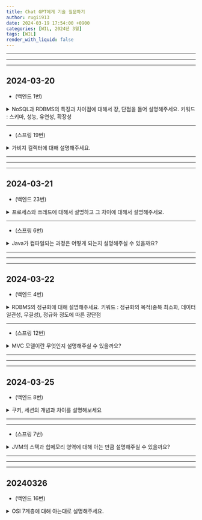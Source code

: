 ```yaml
---
title: Chat GPT에게 기술 질문하기
author: rugii913
date: 2024-03-19 17:54:00 +0900
categories: [WIL, 2024년 3월]
tags: [WIL]
render_with_liquid: false
---
```


---
---
---

## 2024-03-20
- (백엔드 1번)
<details>
<summary>
NoSQL과 RDBMS의 특징과 차이점에 대해서 장, 단점을 들어 설명해주세요. 키워드 : 스키마, 성능, 유연성, 확장성
</summary>
<div markdown="1">

### NoSQL과 RDBMS의 특징과 차이점에 대해서 장, 단점을 들어 설명해주세요.

NoSQL (Not Only SQL)과 관계형 데이터베이스 관리 시스템(RDBMS)은 각각 다른 데이터 모델과 기술을 기반으로 하는 데이터베이스 시스템입니다. 이 둘은 다음과 같은 특징과 차이점이 있습니다.

#### NoSQL의 특징:
1. **비구조화된 데이터**: NoSQL은 비정형 및 반정형 데이터를 저장, 처리하도록 설계되어 있습니다.
2. **분산형 아키텍처**: 대부분의 NoSQL 데이터베이스는 분산 시스템으로 설계되어 있어 확장성이 뛰어나며, 대규모 데이터를 처리할 수 있습니다.
3. **유연한 스키마**: NoSQL은 스키마가 느슨하거나 유연하며, 데이터 구조를 동적으로 변경할 수 있습니다.
4. **고가용성 및 복제**: NoSQL은 복제 및 고가용성을 지원하여 데이터의 안정성과 가용성을 보장합니다.
5. **다양한 모델**: NoSQL에는 다양한 모델이 있으며, 그 중 대표적으로 문서 지향, 키-값, 열 지향, 그래프 등이 있습니다.

#### NoSQL의 장단점:
**장점:**
1. **높은 확장성**: 대규모 데이터 처리 및 분산 환경에서 용이합니다.
2. **유연한 스키마**: 데이터 구조의 동적 변경이 가능하므로 개발 및 유지보수가 용이합니다.
3. **비정형 데이터 처리**: 비구조화된 데이터를 효과적으로 다룰 수 있습니다.
4. **고가용성**: 복제 및 분산 아키텍처로 고가용성을 제공합니다.

**단점:**
1. **일관성 문제**: 일부 NoSQL 시스템은 일관성 모델에서 약간의 제약이 있을 수 있습니다.
2. **학습 곡선**: NoSQL 시스템의 다양성 및 새로운 모델에 대한 학습이 필요할 수 있습니다.
3. **제한된 쿼리 지원**: 관계형 데이터베이스보다 쿼리 기능이 제한적일 수 있습니다.

#### RDBMS의 특징:
1. **정형화된 데이터**: RDBMS는 정형화된 데이터를 관리하며, 엄격한 스키마를 가지고 있습니다.
2. **ACID 특성**: 트랜잭션의 원자성, 일관성, 격리성, 지속성을 보장하는 ACID 특성을 갖습니다.
3. **SQL 쿼리**: 관계형 데이터베이스는 SQL(Structured Query Language)을 사용하여 데이터를 조회, 조작합니다.
4. **일관성 및 무결성**: 관계형 모델은 데이터의 일관성과 무결성을 보장합니다.

#### RDBMS의 장단점:
**장점:**
1. **데이터 일관성 보장**: ACID 특성을 통해 데이터 일관성을 보장합니다.
2. **강력한 쿼리 언어**: SQL을 사용하여 다양한 복잡한 쿼리를 실행할 수 있습니다.
3. **성숙한 기술**: RDBMS는 오랜 기간동안 사용되어 성숙한 기술과 풍부한 지원을 제공합니다.

**단점:**
1. **확장성 제한**: 대규모 데이터 처리 및 분산 환경에서는 확장성이 제한될 수 있습니다.
2. **고정된 스키마**: 스키마 변경이 번거로울 수 있으며, 유연성이 부족할 수 있습니다.
3. **비정형 데이터 처리 어려움**: 비정형 데이터를 다루는 데는 적합하지 않을 수 있습니다.


이처럼 NoSQL과 RDBMS는 각각의 특성에 따라 다른 장단점을 가지고 있으며, 데이터 모델과 요구 사항에 맞게 선택되어야 합니다.

---

### 5줄로 요약해주세요

NoSQL은 비구조화된 데이터를 처리하며, 확장성과 유연성이 뛰어나지만, 일관성 문제와 쿼리 제한이 있습니다. 반면 RDBMS는 정형화된 데이터와 ACID 특성을 가지며, 강력한 SQL 쿼리 언어를 제공하지만, 확장성 제한과 고정된 스키마로 인한 유연성 부족이 있습니다. 선택은 데이터의 구조와 요구 사항에 따라 달라집니다.

---

### NoSQL과 분산형 아키텍처에 대해 설명해주세요

NoSQL은 관계형 데이터베이스 관리 시스템(RDBMS)과는 다른 데이터 모델과 기술을 사용하는 데이터베이스 시스템을 가리킵니다. NoSQL은 "Not Only SQL"의 약자로, 비관계형 데이터베이스 형태를 포함하며, 다양한 종류의 데이터를 저장하고 처리하는 데 유연성을 제공합니다.

분산형 아키텍처는 여러 대의 컴퓨터나 서버에 데이터 처리를 분산하여 수행하는 아키텍처를 의미합니다. 이는 대규모 데이터 처리 및 높은 가용성을 제공하기 위해 사용됩니다.

#### NoSQL의 특징:
1. **비정형 데이터**: NoSQL은 비정형 및 반정형 데이터를 저장하고 처리하기 위해 설계되었습니다.
2. **분산형 아키텍처**: 대부분의 NoSQL 데이터베이스는 분산 시스템으로 설계되어 있어 확장성과 가용성이 뛰어납니다.
3. **유연한 스키마**: NoSQL은 스키마가 유연하거나 동적으로 변경 가능하여 데이터 모델링에 유리합니다.
4. **고가용성 및 복제**: NoSQL은 복제 및 분산 아키텍처를 지원하여 데이터의 안정성과 가용성을 보장합니다.

#### 분산형 아키텍처의 특징:
1. **확장성**: 여러 대의 서버에 작업을 분산하여 수행함으로써 대규모 데이터 처리를 지원합니다.
2. **고가용성**: 여러 서버에 데이터를 복제하여 하나의 서버가 다운될 때 시스템이 계속해서 작동할 수 있도록 보장합니다.
3. **부하 분산**: 작업이 여러 서버로 분산되므로 각 서버의 부하를 분산하여 성능을 향상시킵니다.
4. **데이터 일관성 보장**: 일관성 모델을 사용하여 데이터의 일관성을 보장하고 분산 환경에서의 동기화를 관리합니다.

NoSQL과 분산형 아키텍처는 함께 사용되어 대규모 데이터 처리 및 분산 시스템에서의 가용성과 성능을 향상시키는 데 중요한 역할을 합니다. 이를 통해 현대적인 웹 및 애플리케이션 환경에서 빠르고 안정적인 서비스를 제공할 수 있습니다.

---

### RDBMS에서 분산형 아키텍처를 사용하기 힘든 이유는 무엇인가요

RDBMS에서 분산형 아키텍처를 사용하기 어려운 이유는 여러 가지가 있습니다:

1. **ACID 특성 유지의 어려움**: 관계형 데이터베이스는 ACID(원자성, 일관성, 고립성, 지속성) 특성을 보장하기 위해 설계되었습니다. 데이터 일관성을 유지하기 위해 분산 환경에서 ACID 특성을 유지하는 것은 복잡합니다.

2. **성능 저하**: RDBMS는 일반적으로 단일 서버에서 실행되며, 수직적 확장(Vertical Scaling)에 의존합니다. 따라서 대용량 데이터 처리 및 고가용성을 위해서는 서버의 성능을 향상시키는 것이 유일한 대안이 될 수 있습니다.

3. **데이터 일관성 관리의 어려움**: 분산 환경에서 여러 노드 간에 데이터 일관성을 보장하는 것은 복잡합니다. 복제 및 데이터 동기화 등의 문제를 다루는 것이 필요합니다.

4. **복잡성**: RDBMS를 분산형 아키텍처로 확장하려면 데이터 파티셔닝, 복제, 샤딩 등의 복잡한 기술 및 아키텍처를 구현해야 합니다. 이러한 구현은 추가적인 비용과 관리의 어려움을 초래할 수 있습니다.

5. **커뮤니케이션 오버헤드**: 분산 환경에서 노드 간의 통신은 네트워크 오버헤드를 발생시킵니다. 이로 인해 데이터 접근 및 처리에 지연이 발생할 수 있습니다.

이러한 이유로 RDBMS는 대부분 단일 서버에서 실행되며, 분산형 아키텍처를 사용하기 위해서는 NoSQL 데이터베이스 등의 대안적인 솔루션을 고려하는 것이 일반적입니다.

---

### CAP 이론을 RDBMS 관점에서 알려주세요

CAP 이론은 분산 시스템의 일관성(Consistency), 가용성(Availability), 분할 내성(Partition tolerance) 간의 트레이드오프를 설명하는 이론입니다. 이는 RDBMS 관점에서도 중요한 개념으로 작용합니다.

1. **Consistency (일관성)**:
   - RDBMS는 ACID 특성을 준수하여 데이터 일관성을 보장합니다. 이는 데이터베이스의 상태가 트랜잭션 전후에 일관된 상태를 유지하는 것을 의미합니다.
   - RDBMS에서는 여러 개의 클라이언트가 동일한 데이터베이스에 동시에 접근할 때에도 일관된 결과를 반환하여 데이터 일관성을 유지합니다.

2. **Availability (가용성)**:
   - RDBMS는 높은 가용성을 제공하는데 중점을 두고 설계되었습니다. 일반적으로 클라이언트의 요청에 대해 대부분의 경우 응답을 보장합니다.
   - 이러한 가용성은 서버 또는 데이터베이스의 장애 시간을 최소화하고, 사용자에게 지속적으로 서비스를 제공하는 데 중요합니다.

3. **Partition tolerance (분할 내성)**:
   - RDBMS는 분할 내성을 지원하기 위해 설계되었습니다. 이는 네트워크의 분할이 발생하더라도 시스템이 계속해서 작동할 수 있는 능력을 의미합니다.
   - 데이터베이스 클러스터링 및 복제를 통해 데이터의 분할 및 복제를 관리하여 분할 내성을 달성합니다.

RDBMS는 기본적으로 일관성과 가용성을 동시에 보장하고자 합니다. 그러나 CAP 이론에 따르면 분할 내성이 필요한 분산 시스템에서는 일관성과 가용성을 동시에 보장하는 것은 불가능하며, 두 가지 중 하나를 희생해야 합니다. 따라서 RDBMS도 분산 시스템으로 확장할 때에는 이러한 트레이드오프를 고려하여 설계해야 합니다. 예를 들어, 데이터베이스 복제와 클러스터링을 통해 가용성을 향상시키면서도 데이터 일관성을 유지하는 방법을 고려할 수 있습니다.

---

### 위에서 consistency에 대해 더 설명해주세요

Consistency(일관성)는 데이터베이스 시스템에서 중요한 개념으로, 데이터베이스의 상태가 트랜잭션 전후에 일관된 상태를 유지하는 것을 의미합니다. 이는 다음과 같은 두 가지 측면으로 이해할 수 있습니다:

1. **일관성 조건 (Consistency Condition)**:
   - 데이터베이스에서 트랜잭션이 실행되고 나면, 데이터베이스의 상태는 어떤 일관성 조건을 만족해야 합니다.
   - 예를 들어, 은행 거래에서는 계좌 이체 트랜잭션이 발생할 때 송금 액수가 송금 계좌에서 차감되고 수신 계좌에 입금되어야 합니다. 이것이 일관성 조건을 만족하는 예입니다.

2. **트랜잭션 ACID 특성**:
   - ACID는 트랜잭션 처리의 네 가지 기본 특성을 나타냅니다: Atomicity(원자성), Consistency(일관성), Isolation(고립성), Durability(지속성).
   - 이 중에서 Consistency는 트랜잭션의 실행 전과 실행 후에 데이터베이스의 일관성이 유지되는 것을 의미합니다.
   - 즉, 트랜잭션이 성공적으로 완료되면 데이터베이스는 일관된 상태로 남아 있어야 합니다.

RDBMS는 ACID 특성을 준수하여 데이터 일관성을 보장합니다. 이는 트랜잭션 수준에서 데이터베이스의 일관성을 유지하고, 다중 사용자 간에도 일관된 결과를 보장합니다. 따라서 RDBMS에서는 데이터의 일관성이 항상 중요한 요소로 고려되며, 트랜잭션 처리를 통해 이를 보장합니다.

</div>
</details>

---

- (스프링 19번)
<details>
<summary>
가비지 컬렉터에 대해 설명해주세요.
</summary>
<div markdown="1">

### 가비지 컬렉터에 대해 설명해주세요.

가비지 컬렉터(Garbage Collector)는 프로그램이 동적으로 할당한 메모리 중에서 더 이상 사용되지 않는 객체를 자동으로 식별하여 해제하는 프로세스를 말합니다. 이를 통해 메모리 누수를 방지하고 프로그램의 성능과 안정성을 향상시킵니다. 주요 작업은 다음과 같습니다:

1. **객체 추적**: 가비지 컬렉터는 프로그램이 생성한 모든 객체를 추적하고, 이들이 서로 참조하고 있는지 확인합니다.

2. **사용되지 않는 객체 식별**: 가비지 컬렉터는 더 이상 참조되지 않는 객체들을 식별합니다. 이들 객체는 프로그램이나 어떠한 다른 객체로부터 접근할 수 없는 객체로 간주됩니다.

3. **메모리 해제**: 식별된 사용되지 않는 객체들의 메모리를 해제하여 다시 사용 가능한 공간으로 반환합니다. 이를 통해 메모리 누수를 방지하고 시스템 자원을 효율적으로 활용합니다.

가비지 컬렉터는 다양한 알고리즘과 방법을 사용하여 객체의 생존 여부를 결정하고, 메모리 해제를 수행합니다. 대표적인 알고리즘으로는 Mark and Sweep, Reference Counting, 그리고 Generational 등이 있습니다. 각각의 알고리즘은 각기 다른 장단점을 가지고 있으며, 프로그래밍 언어와 환경에 따라 최적의 알고리즘을 선택하여 사용합니다.

---

### 5줄로 요약해주세요

가비지 컬렉터는 프로그램이 동적으로 할당한 메모리 중에서 사용되지 않는 객체를 자동으로 식별하여 해제하는 프로세스입니다. 이를 통해 메모리 누수를 방지하고 시스템 자원을 효율적으로 관리합니다. 다양한 알고리즘을 사용하여 객체의 생존 여부를 판단하고, 해당되지 않는 객체의 메모리를 자동으로 해제합니다. 가비지 컬렉션은 프로그래머가 명시적으로 메모리 관리를 신경 쓸 필요 없이 안정성과 성능을 향상시킵니다. 종류에는 Mark and Sweep, Reference Counting, Generational 등이 있으며, 각각의 알고리즘은 특정한 상황에 최적화되어 사용됩니다.

---

### 메모리 누수가 무엇인가요

메모리 누수란 프로그램이 동적으로 할당한 메모리를 해제하지 않고 계속해서 보유하고 있는 상태를 말합니다. 즉, 프로그램에서 더 이상 필요하지 않은데도 메모리를 계속해서 소비하는 현상입니다. 이는 메모리가 제한된 리소스이므로, 계속해서 메모리를 누적하면 시스템 성능에 부정적인 영향을 미칠 수 있습니다. 메모리 누수는 보통 다음과 같은 상황에서 발생할 수 있습니다:

1. **할당된 메모리의 해제를 잊은 경우**: 프로그램에서 동적으로 메모리를 할당했지만, 해당 메모리를 해제하지 않은 경우 발생합니다.
2. **의도치 않은 참조**: 프로그램에서 사용 중인 객체를 더 이상 참조하지 않더라도, 다른 객체에서 여전히 참조하는 경우 발생합니다.
3. **루프에 의한 참조**: 객체 간의 순환 참조로 인해 서로가 서로를 계속해서 참조하는 경우 발생합니다.
4. **올바르지 않은 사용 패턴**: 메모리를 할당하고 해제하는 과정에서 오류가 있는 경우 발생할 수 있습니다.

메모리 누수는 프로그램이 실행되는 동안 메모리 사용량이 계속해서 증가하므로, 장기적으로는 시스템의 성능 저하와 심지어는 프로그램의 충돌과 같은 심각한 문제를 초래할 수 있습니다. 따라서 프로그래머는 메모리 관리에 주의를 기울여 메모리 누수를 방지해야 합니다.

---

### Kotlin에서는 어떤 가비지 컬렉터를 사용하나요

Kotlin은 Java Virtual Machine (JVM) 상에서 실행됩니다. 따라서 Kotlin이 사용하는 가비지 컬렉터는 JVM에 의해 제공됩니다. 주로 HotSpot JVM의 가비지 컬렉터 중 하나가 사용되며, HotSpot JVM은 다양한 가비지 컬렉션 알고리즘을 포함하고 있습니다. 이 중에서도 주로 사용되는 것은 G1(Garbage First), CMS(Concurrent Mark-Sweep), Parallel 등이 있습니다.

Kotlin은 JVM 상에서 실행되므로 Java의 가비지 컬렉션 메커니즘을 그대로 사용하며, Kotlin에서 명시적으로 다른 가비지 컬렉션 알고리즘을 선택하거나 구성하는 기능은 없습니다. 따라서 Kotlin 코드를 작성할 때는 Java의 가비지 컬렉터 설정과 관련된 JVM 옵션을 사용하여 성능을 조정하거나 튜닝할 수 있습니다.

---

### hotspot jvm이 무엇인가요

HotSpot JVM은 오라클(Oracle)에서 개발한 자바 가상 머신(Virtual Machine)의 구현 중 하나입니다. HotSpot은 기존의 Sun Microsystems에서 개발한 JVM 코드베이스를 기반으로 오라클이 발전시킨 것입니다. 

HotSpot JVM은 자바 애플리케이션의 실행을 담당하며, Just-In-Time 컴파일러(JIT)와 강력한 최적화 기능을 특징으로 합니다. 이를 통해 코드 실행 속도를 향상시키고 메모리 사용량을 최적화합니다.

HotSpot JVM은 다양한 운영 체제에서 동작하며, 대부분의 자바 애플리케이션과 프레임워크에서 널리 사용됩니다. 또한 다양한 가비지 컬렉션 알고리즘을 지원하여 메모리 관리를 유연하게 조정할 수 있습니다.

자바의 표준 가상 머신 중에서도 성능과 최적화 측면에서 인기 있는 선택 중 하나입니다.

---

### jvm과 jdk는 어떻게 다른가요

JVM과 JDK는 자바 프로그래밍 환경에서 중요한 역할을 하는 두 가지 다른 요소입니다.

1. **JVM (Java Virtual Machine)**:
   - JVM은 자바 가상 머신을 의미하며, 자바 애플리케이션을 실행하는 데 필요한 가상 환경을 제공합니다.
   - JVM은 자바 바이트 코드를 해당 플랫폼의 기계어로 변환하고 실행합니다.
   - 여러 운영 체제에서 동일한 바이트 코드를 실행할 수 있도록 플랫폼 간 이식성을 제공합니다.

2. **JDK (Java Development Kit)**:
   - JDK는 자바 개발 키트를 의미하며, 자바 애플리케이션 및 소프트웨어를 개발하는 데 필요한 도구와 라이브러리를 포함합니다.
   - JDK에는 자바 컴파일러, 디버거, 빌드 도구, 라이브러리 등이 포함되어 있습니다.
   - JDK는 자바 애플리케이션을 개발하고 컴파일하는 데 필요한 모든 구성 요소를 제공합니다.

간단히 말해서, JVM은 자바 애플리케이션을 실행하기 위한 가상 머신이고, JDK는 자바 애플리케이션을 개발하기 위한 개발 키트입니다. JDK에는 JVM도 포함되어 있으므로, JDK를 설치하면 JVM도 함께 제공됩니다.

---

### HotSpot JVM 외 다른 JVM 구현은 어떤 것들이 있나요?

자바 언어의 플랫폼 독립성은 JVM (Java Virtual Machine)에 의해 보장되는데, HotSpot JVM 외에도 다양한 다른 JVM 구현이 존재합니다. 몇 가지 주요한 JVM 구현은 다음과 같습니다:

1. **OpenJ9 (Eclipse OpenJ9)**:
   - IBM에서 개발한 오픈소스 JVM 구현입니다.
   - 가벼운 메모리 풋프린트와 빠른 시작 속도가 특징입니다.
   - 다양한 하드웨어와 운영 체제에서 잘 동작합니다.

2. **GraalVM**:
   - 오라클에서 개발한 다목적 가상 머신 및 JIT 컴파일러입니다.
   - 자바 외의 다양한 언어를 지원하며, 네이티브 이미지로의 컴파일 기능을 제공합니다.
   - 다중 언어 통합 및 실행, 빠른 실행 속도, 쉬운 확장성이 강점입니다.

3. **Azul Zulu JVM**:
   - Azul Systems에서 제공하는 JVM 구현으로, OpenJDK를 기반으로 합니다.
   - 고성능 및 확장 가능한 JVM 구현으로, 대규모 서버 애플리케이션에 적합합니다.

4. **Excelsior JET**:
   - Excelsior LLC에서 개발한 컴파일러를 사용하여 자바 애플리케이션을 네이티브 코드로 변환하는 커머셜 JVM입니다.
   - 메모리 사용량이 작고 실행 속도가 빠르며, 보안 및 배포 측면에서 장점을 가지고 있습니다.

5. **Apache Harmony**:
   - Apache 소프트웨어 재단에서 개발한 오픈소스 JVM 구현입니다.
   - 자바 플랫폼의 다양한 버전을 지원하며, 단순성과 이식성을 강조합니다.
   
이 외에도 다양한 JVM 구현체들이 존재하지만, 위에 언급된 것들은 상용 및 오픈소스 커뮤니티에서 널리 사용되는 주요한 JVM 구현체들입니다.

</div>
</details>

---
---
---

## 2024-03-21

- (백엔드 23번)
<details>
<summary>
프로세스와 쓰레드에 대해서 설명하고 그 차이에 대해서 설명해주세요.
</summary>
<div markdown="1">

### 프로세스와 쓰레드에 대해서 설명하고 그 차이에 대해서 설명해주세요.

프로세스(Process)와 스레드(Thread)는 컴퓨터 시스템에서 실행되는 작업의 단위를 나타냅니다. 이 두 가지는 서로 다른 실행 환경과 특징을 가지고 있습니다.

#### 프로세스(Process):

- 프로세스는 운영체제에서 실행 중인 프로그램의 인스턴스를 나타냅니다.
- 각 프로세스는 독립적인 메모리 공간을 할당받고, 운영체제에 의해 관리됩니다.
- 각 프로세스는 프로그램의 코드, 데이터, 스택, 힙 등을 포함하며, 각각의 프로세스 간에는 데이터를 공유하기 위해 특별한 메커니즘이 필요합니다.
- 프로세스는 운영체제에 의해 독립적으로 스케줄링되며, 각 프로세스는 독립된 메모리 공간에서 실행됩니다.

#### 스레드(Thread):

- 스레드는 프로세스 내에서 실행되는 실행 흐름의 단위를 의미합니다.
- 한 프로세스 내에서 여러 개의 스레드가 동시에 실행될 수 있습니다.
- 스레드는 프로세스의 자원을 공유하며, 같은 주소 공간을 사용합니다.
- 스레드는 프로세스 내에서 생성되며, 하나의 프로세스 내에서 여러 개의 스레드가 동시에 실행될 수 있습니다.

#### 프로세스와 스레드의 차이:

1. **독립성**:
   - 프로세스는 독립적인 메모리 공간을 가지며, 다른 프로세스의 영향을 받지 않습니다. 반면에 스레드는 같은 프로세스 내에서 실행되며, 프로세스의 자원을 공유하므로 서로 영향을 주고 받을 수 있습니다.

2. **자원 공유**:
   - 프로세스는 운영체제에 의해 각각 독립된 메모리 공간을 할당받으므로, 데이터를 공유하기 위해서는 IPC(Inter-Process Communication) 메커니즘을 사용해야 합니다. 반면에 스레드는 같은 프로세스 내에서 실행되며, 프로세스의 자원을 공유하므로 데이터를 공유하기 쉽습니다.

3. **생성 비용**:
   - 프로세스는 생성 및 삭제에 대한 오버헤드가 크며, 시스템 자원을 많이 소비합니다. 반면에 스레드는 프로세스 내에서 생성되며, 프로세스의 자원을 공유하므로 생성 및 삭제 오버헤드가 작습니다.

4. **병렬성**:
   - 프로세스는 다른 프로세스와 병렬로 실행됩니다. 각각의 프로세스는 독립적인 메모리 공간을 가지므로, 여러 프로세스가 동시에 실행될 수 있습니다. 반면에 스레드는 같은 프로세스 내에서 실행되며, 운영체제에 의해 스케줄링되므로 병렬로 실행되는 것처럼 보일 수 있지만, 실제로는 시간 분할(Time-sharing) 방식으로 실행됩니다.

이러한 차이로 인해 프로세스와 스레드는 각각 다른 상황에 적합하게 사용됩니다. 프로세스는 독립적인 작업을 수행하고자 할 때 사용되며, 스레드는 동시에 여러 작업을 수행하고자 할 때 사용됩니다.

</div>
</details>

---

- (스프링 6번)
<details>
<summary>
Java가 컴파일되는 과정은 어떻게 되는지 설명해주실 수 있을까요?
</summary>
<div markdown="1">

### Java가 컴파일되는 과정은 어떻게 되는지 설명해주실 수 있을까요?

Java 프로그램의 컴파일 과정은 다음과 같습니다:

1. **소스 코드 작성**: Java 프로그램은 텍스트 파일 형식의 소스 코드로 작성됩니다. 이 소스 코드는 `.java` 확장자를 가집니다.

2. **컴파일**: 작성된 Java 소스 코드는 Java 컴파일러(javac)를 사용하여 컴파일됩니다. 컴파일러는 소스 코드를 바이트 코드(Bytecode)로 번역합니다. 바이트 코드는 JVM(Java Virtual Machine)에서 실행될 수 있는 중간 언어로, 특정 플랫폼에 종속되지 않습니다. 컴파일 과정에서 발생하는 오류는 컴파일 타임 에러로 간주되며, 이를 수정하여 다시 컴파일해야 합니다. 컴파일된 바이트 코드는 `.class` 확장자를 가집니다.

3. **바이트 코드 실행**: 컴파일된 바이트 코드는 JVM에서 실행됩니다. JVM은 특정 플랫폼에 종속된 실행 환경을 제공하며, 바이트 코드를 해당 플랫폼의 네이티브 코드로 번역하여 실행합니다. 이러한 방식으로 Java 프로그램은 여러 플랫폼에서 동일한 바이트 코드를 실행할 수 있습니다.

4. **런타임 실행**: JVM은 메모리 관리, 스레드 관리, 예외 처리 등의 기능을 담당하며, Java 프로그램이 실행되는 동안 이러한 기능을 제공합니다. 프로그램이 실행되면 JVM은 해당 바이트 코드를 해석하고 실행하며, 필요한 경우 JIT(Just-In-Time) 컴파일러를 사용하여 바이트 코드를 네이티브 코드로 컴파일하여 실행 속도를 향상시킵니다.

이러한 과정을 통해 Java 프로그램은 플랫폼에 독립적인 바이트 코드로 컴파일되고, JVM에서 실행되어 여러 플랫폼에서 동작할 수 있습니다.

</div>
</details>

---
---
---

## 2024-03-22

- (백엔드 4번)
<details>
<summary>
RDBMS의 정규화에 대해 설명해주세요. 키워드 : 정규화의 목적(중복 최소화, 데이터 일관성, 무결성), 정규화 정도에 따른 장단점
</summary>
<div markdown="1">

### RDBMS의 정규화에 대해 정규화의 목적(중복 최소화, 데이터 일관성, 무결성), 정규화 정도에 따른 장단점에 중점을 두어 설명해주세요.

관계형 데이터베이스 관리 시스템(RDBMS)에서 정규화는 데이터베이스 설계의 중요한 부분입니다. 정규화의 주된 목적은 데이터 중복을 최소화하고, 데이터의 일관성 및 무결성을 유지하는 것입니다. 정규화를 통해 데이터베이스는 효율적으로 구조화되어 데이터 관리 및 유지 보수가 용이해집니다. 정규화의 정도는 일반적으로 정규 형태(Normal Forms)로 나뉘며, 각각의 형태는 데이터의 중복성을 줄이고 무결성을 향상시키기 위해 특정 요구 사항을 충족해야 합니다.

#### 정규화의 목적

1. **중복 최소화**: 데이터 중복을 줄여 저장 공간을 효율적으로 사용하고, 중복으로 인한 데이터 불일치의 가능성을 감소시킵니다.
2. **데이터 일관성 유지**: 모든 데이터가 하나의 소스에서만 관리되어 변경 시 일관성을 유지할 수 있습니다.
3. **데이터 무결성 향상**: 데이터베이스 내의 데이터가 정확하고, 완전하며, 신뢰할 수 있는 상태를 유지합니다.

#### 정규화의 단계와 장단점

1. **제1정규형 (1NF)**: 모든 필드의 값이 원자적이어야 하며, 각 컬럼에는 반복되는 그룹이 없어야 합니다.
   - **장점**: 데이터 구조가 단순해지고, 데이터 중복이 줄어듭니다.
   - **단점**: 데이터를 여러 테이블로 분리해야 할 수 있어, 쿼리가 복잡해질 수 있습니다.

2. **제2정규형 (2NF)**: 1NF를 만족하며, 모든 비주요 속성이 기본 키에 완전 함수적으로 종속되어야 합니다.
   - **장점**: 데이터 중복이 더욱 줄어들고, 데이터 무결성이 향상됩니다.
   - **단점**: 더 많은 테이블 분리가 필요하며, 관리가 복잡해질 수 있습니다.

3. **제3정규형 (3NF)**: 2NF를 만족하며, 모든 비주요 속성이 기본 키에만 종속되어야 합니다.
   - **장점**: 데이터 중복이 최소화되며, 업데이트 시 발생할 수 있는 이상 현상을 방지합니다.
   - **단점**: 설계가 더 복잡해지고, 데이터를 통합하는 데 더 많은 쿼리가 필요할 수 있습니다.

4. **보이스/코드 정규형 (BCNF)**: 3NF를 만족하며, 모든 결정자가 후보 키가 되어야 합니다.
   - **장점**: 더 강력한 무결성 규칙을 통해 데이터의 일관성을 유지합니다.
   - **단점**: 매우 복잡한 구조가 될 수 있으며, 실제 환경에서는 이를 모두 적용하기 어려울 수 있습니다.

#### 결론

각 단계별로 정규화를 진행하면서 데이터베이스 설계의 효율성과 유지보수성을 높일 수 있습니다. 그러나 정규화 단계가 진행될수록 데이터베이스 설계의 복잡성과 운영 시의 성능 저하 가능성이 증가할 수 있습니다. 따라서, 실제 데이터베이스 설계 시에는 애플리케이션의 요구사항, 데이터의 사용 빈도, 조회 및 업데이트의 성능 요구사항 등을 종합적으로 고려하여 적절한 정규화 수준을 결정해야 합니다.

- 높은 정규화 수준은 데이터의 중복을 최소화하고 무결성을 강화하는 장점이 있지만, 동시에 조회 성능 저하, 관리의 복잡성 증가, 조인 연산의 빈번한 사용으로 인한 성능 문제를 일으킬 수 있습니다.
- 반면, 낮은 정규화 수준은 데이터의 빠른 접근과 간단한 쿼리 작성을 가능하게 하지만, 중복 데이터의 증가로 인한 공간 비효율성과 데이터 무결성 유지에 대한 도전이 발생할 수 있습니다.

따라서, 개발 초기 단계에서는 높은 정규화를 통해 데이터의 정확성과 무결성을 확보하는 것이 중요하지만, 실제 운영 환경에서의 성능과 유지보수성을 고려하여 필요한 경우 비정규화를 통해 성능을 최적화하는 것도 고려해야 합니다. 이러한 과정을 통해 효율적이고 신뢰할 수 있는 데이터베이스 시스템을 구축할 수 있습니다.

</div>
</details>

---

- (스프링 12번)
<details>
<summary>
MVC 모델이란 무엇인지 설명해주실 수 있을까요?
</summary>
<div markdown="1">

### MVC 모델이란 무엇인지 설명해주세요.

MVC 모델은 소프트웨어 엔지니어링에서 널리 사용되는 디자인 패턴 중 하나입니다. MVC는 Model, View, Controller의 약자로, 애플리케이션을 세 가지 주요 구성 요소로 분리하여 각각의 역할을 명확히 함으로써, 애플리케이션의 개발, 유지보수, 확장성을 향상시키기 위한 방법입니다.

#### 구성 요소

1. **Model (모델)**
   - 애플리케이션의 정보, 데이터 또는 비즈니스 로직을 담당하는 구성 요소입니다.
   - 데이터베이스, 파일 시스템, 객체 또는 애플리케이션의 데이터를 관리하고 처리하는 메서드와 로직을 포함할 수 있습니다.
   - 모델은 직접 사용자 인터페이스를 처리하지 않으며, 데이터 변경이 발생하면 이를 뷰와 컨트롤러에 알릴 수 있습니다.

2. **View (뷰)**
   - 사용자에게 보이는 인터페이스 부분으로, 사용자가 데이터를 보고 상호작용할 수 있는 화면 UI를 담당합니다.
   - HTML, CSS, JavaScript 등을 사용하여 구성될 수 있으며, 사용자에게 정보를 시각적으로 표현합니다.
   - 뷰는 모델로부터 데이터를 받아 사용자에게 보여주지만, 직접 모델을 변경하지는 않습니다. 사용자의 입력은 컨트롤러를 통해 모델로 전달됩니다.

3. **Controller (컨트롤러)**
   - 사용자의 입력과 이벤트를 처리하여 모델과 뷰 사이를 연결하는 역할을 합니다.
   - 사용자의 행동에 따라 모델을 업데이트하고, 모델의 변경 사항을 뷰에 반영하도록 지시합니다.
   - 컨트롤러는 애플리케이션의 흐름을 제어하며, 뷰와 모델 간의 중재자 역할을 합니다.

#### MVC의 장점

- **분리와 재사용성**: MVC는 애플리케이션의 데이터 처리(모델), 사용자 인터페이스(뷰), 그리고 사용자 입력과 이벤트 처리(컨트롤러)를 분리함으로써 각 부분의 재사용성과 관리 용이성을 높입니다.
- **유지보수성**: 각 구성 요소가 독립적인 역할을 수행하기 때문에, 한 부분을 수정하거나 업데이트해도 다른 부분에 미치는 영향이 적어 유지보수성이 향상됩니다.
- **확장성**: 애플리케이션의 규모가 커지더라도, MVC 패턴을 사용하면 기능 추가나 확장이 용이합니다.

MVC 모델은 웹 애플리케이션뿐만 아니라 다양한 소프트웨어 개발 프로젝트에서 널리 적용되고 있으며, 소프트웨어 아키텍처 설계에서 중요한 역할을 하고 있습니다.
</div>
</details>

---
---
---

## 2024-03-25

- (백엔드 8번)
<details>
<summary>
쿠키, 세션의 개념과 차이를 설명해보세요
</summary>
<div markdown="1">

### 쿠키, 세션의 개념과 차이를 설명해주세요

쿠키(Cookies)와 세션(Sessions)은 웹 애플리케이션에서 사용자의 상태를 유지하고 관리하기 위해 사용되는 기술입니다. HTTP 프로토콜은 기본적으로 상태가 없는(stateless) 특성을 가지고 있어, 클라이언트와 서버 간의 각 요청이 독립적으로 처리됩니다. 쿠키와 세션은 이러한 상태 비유지 특성을 보완하여, 사용자의 연속적인 웹 사이트 방문이나 트랜잭션을 추적할 수 있게 해줍니다. 그러나 이 둘은 데이터를 저장하고 관리하는 방식에 있어 몇 가지 중요한 차이점이 있습니다.

#### 쿠키(Cookies)

- **정의**: 쿠키는 서버가 사용자의 웹 브라우저에 저장하는 작은 텍스트 파일입니다. 이 파일에는 사용자의 선호나 로그인 정보와 같은 데이터가 포함될 수 있으며, 웹 사이트에 재방문할 때마다 브라우저가 해당 데이터를 서버에 전송하여 사용자를 식별하거나 설정을 기억할 수 있게 합니다.
- **특징**:
  - 클라이언트 측에 저장됩니다.
  - 각 쿠키는 만료 날짜를 가지며, 설정에 따라 브라우저 세션 종료 시 삭제되거나 지정된 기간 동안 유지될 수 있습니다.
  - 개별 쿠키는 작은 데이터 조각만 저장할 수 있으며(일반적으로 4KB 제한), 보안에 민감한 정보를 저장하기에는 적합하지 않을 수 있습니다.

#### 세션(Sessions)

- **정의**: 세션은 서버에서 사용자 정보를 저장하는 방식으로, 서버는 사용자마다 고유한 세션 ID를 할당합니다. 이 ID는 클라이언트와 서버 간 통신에서 사용자를 식별하는 데 사용되며, 일반적으로 쿠키를 통해 클라이언트에 전송됩니다.
- **특징**:
  - 서버 측에 저장됩니다.
  - 세션은 사용자가 브라우저를 닫거나 로그아웃을 할 때까지 유지되며, 서버에 설정된 타임아웃 기간 동안 활동이 없으면 만료될 수 있습니다.
  - 사용자별로 많은 양의 데이터를 안전하게 저장할 수 있으며, 세션 ID를 통해 서버가 사용자를 식별합니다.

#### 쿠키와 세션의 차이점

- **저장 위치**: 쿠키는 사용자의 컴퓨터(클라이언트 측)에 저장되며, 세션은 웹 서버(서버 측)에 저장됩니다.
- **보안**: 세션은 쿠키에 비해 보안적으로 우수합니다. 세션 데이터는 서버에 저장되므로 직접적인 클라이언트 접근이 불가능합니다. 반면, 쿠키는 클라이언트에 파일로 저장되기 때문에 탈취나 조작의 위험이 있습니다.
- **수명**: 쿠키는 개발자가 설정한 만료 날짜에 따라 유지되지만, 세션은 사용자가 브라우저를 닫거나 세션이 타임아웃 될 때까지만 유지됩니다.
- **리소스**: 세션은 서버의 리소스를 사용하므로, 많은 양의 데이터를 처리하거나 대량의 사용자를 관리할 때 서버에 부하를 줄 수 있습니다. 각 사용자별로 서버 메모리에 세션 데이터를 저장해야 하기 때문에, 사용자가 많아질수록 그만큼 서버의 메모리 사용량도 증가합니다. 반면, 쿠키는 사용자의 브라우저에 데이터를 저장하므로 서버 자원의 사용은 적지만, 네트워크 대역폭을 사용하여 서버와 클라이언트 간에 데이터를 전송해야 합니다.

- **활용 시나리오**: 쿠키는 주로 사용자의 선호, 로그인 상태 등을 장기간 유지하기 위해 사용되며, 세션은 보안이 중요한 정보나 변동이 잦은 데이터를 관리하는 데 적합합니다. 예를 들어, 쇼핑 카트 정보나 사용자 인증 정보 같은 경우는 서버 측에서 세션을 통해 관리하는 것이 좋습니다.

- **스케일링 문제**: 클라우드 환경이나 대규모 분산 시스템에서는 세션 관리가 중요한 이슈가 될 수 있습니다. 여러 서버에 걸쳐 세션을 일관되게 유지하기 위해서는 세션 정보를 중앙 데이터베이스나 인메모리 데이터 스토어(예: Redis, Memcached)에 저장하여 세션 정보를 공유하는 방법이 필요합니다.

- **성능과 최적화**: 쿠키를 너무 많이 사용하거나 크기가 큰 쿠키를 사용하면, 모든 HTTP 요청마다 해당 데이터가 서버와 클라이언트 간에 전송되어 네트워크 효율성이 떨어질 수 있습니다. 세션을 사용할 때는 세션 데이터의 크기와 수명을 적절히 관리하여 서버의 부하를 최소화해야 합니다.

- **프라이버시 및 규제 준수**: 쿠키를 사용할 때는 사용자의 프라이버시 보호와 관련된 법적 요구사항(예: GDPR)을 준수해야 합니다. 사용자로부터 쿠키 사용에 대한 동의를 받는 것은 이제 웹 사이트 운영의 필수적인 부분이 되었습니다.

쿠키와 세션은 각각의 특성과 장단점을 가지고 있으며, 이를 이해하고 적절하게 활용하는 것이 웹 애플리케이션의 보안, 성능, 사용자 경험을 최적화하는 데 중요합니다. 상황에 따라 쿠키만 사용하거나 세션만 사용하거나, 또는 두 기술을 혼합하여 사용할 수 있으며, 각각의 방법을 통해 사용자 상태 관리 및 인증 처리 등의 필요를 충족시킬 수 있습니다.

</div>
</details>

---
---

- (스프링 7번)
<details>
<summary>
JVM의 스택과 힙메모리 영역에 대해 아는 만큼 설명해주실 수 있을까요?
</summary>
<div markdown="1">

### JVM의 스택과 힙메모리 영역에 대해 설명해주세요

자바 가상 머신(Java Virtual Machine, JVM)은 자바 애플리케이션을 실행하기 위한 환경을 제공합니다. JVM은 여러 메모리 영역을 가지고 있으며, 그 중 스택(Stack) 메모리 영역과 힙(Heap) 메모리 영역은 자바 프로그램의 실행과 직접적으로 관련된 중요한 영역입니다. 이 두 메모리 영역은 각기 다른 목적과 특성을 가지고 있으며, 자바 프로그램의 성능과 안정성에 영향을 미칩니다.

#### 스택(Stack) 메모리 영역

스택 메모리 영역은 자바 프로그램의 실행 과정에서 임시로 발생하는 기본 타입의 변수값들과 객체의 참조변수들을 저장합니다. 메소드 호출 시마다 각 메소드 별로 스택 프레임이 생성되어, 로컬 변수와 실행과정에서의 부가적인 정보가 저장되며, 메소드가 종료되면 해당 스택 프레임은 스택에서 제거됩니다.

- **특징**:
  - 스택 메모리는 스레드마다 별도로 존재합니다. 즉, 각 스레드는 자신만의 스택을 가집니다.
  - 스택 메모리 영역은 Last In First Out(LIFO) 방식으로 데이터를 관리합니다.
  - 메소드의 호출과 종료에 따라 동적으로 데이터가 추가되고 제거되므로, 메모리 관리가 비교적 단순합니다.
  - 스택 오버플로우(Stack Overflow)는 이 영역에서 발생할 수 있는 오류 중 하나로, 스택 메모리가 허용하는 범위를 초과하여 데이터를 저장하려 할 때 발생합니다.

#### 힙(Heap) 메모리 영역

힙 메모리 영역은 프로그램의 런타임 동안 동적으로 할당된 객체와 배열이 저장되는 곳입니다. 이 영역에 저장된 데이터는 스택 메모리 영역의 변수나 다른 객체에서 참조됩니다. JVM의 가비지 컬렉터(Garbage Collector)는 힙 영역을 관리하며, 더 이상 참조되지 않는 객체를 정기적으로 찾아내어 메모리를 회수합니다.

- **특징**:
  - 힙 메모리는 애플리케이션 전체에서 공유되며, 모든 스레드가 접근할 수 있습니다.
  - 동적으로 할당되므로, 객체의 크기나 생명 주기에 제한이 없으며, 프로그램의 실행 과정에서 할당 및 해제가 자유롭습니다.
  - 가비지 컬렉션의 대상 영역으로, 더 이상 사용되지 않는 객체의 메모리를 자동으로 관리합니다.
  - 힙 메모리의 과도한 사용이나 가비지 컬렉터의 비효율적인 관리는 메모리 누수(Memory Leak)나 성능 저하로 이어질 수 있습니다.

#### 결론

스택과 힙 메모리 영역은 JVM에서 서로 다른 목적과 특성을 가지며, 자바 애플리케이션의 성능과 안정성에 중요한 역할을 합니다. 스택은 각 스레드의 메소드 호출과 로컬 변수를 관리하는 데 사용되며, 힙은 애플리케이션 전체의 동적으로 할당된 객체와 배열을 저장하는 데 사용됩니다. 이 두 영역의 효율적인 사용과 관리는 자바 애플리케이션의 성능 최적화와 메모리 관리 측면에서 매우 중요합니다.

- **힙 메모리**는 크게 두 부분으로 나누어 관리됩니다: **Young Generation**과 **Old Generation**. Young Generation은 새로 생성된 객체가 할당되는 곳이며, 여기서 살아남은 객체들은 Old Generation으로 이동하게 됩니다. 이 구분은 가비지 컬렉션의 효율성을 높이기 위한 것으로, 대부분의 객체는 Young Generation에서 생명 주기가 끝나게 됩니다.

- **가비지 컬렉션(Garbage Collection)**은 힙 메모리 영역에서 사용되지 않는 객체를 자동으로 검출하고 삭제하는 프로세스입니다. 이 과정은 메모리의 효율적인 사용을 보장하며, 개발자가 메모리 관리에 드는 노력을 줄일 수 있게 해줍니다. 그러나 가비지 컬렉션의 실행 시점과 지속 시간은 애플리케이션의 성능에 영향을 줄 수 있으므로, 적절한 가비지 컬렉터의 선택과 튜닝이 중요합니다.

- **스택 메모리 오류**와 **힙 메모리 오류**는 애플리케이션 설계 및 구현 시 주의해야 할 중요한 부분입니다. 스택 오버플로우는 재귀 호출이 과도하게 발생하는 등 스택 영역을 넘어서는 경우 발생하며, 힙 영역에서는 메모리 누수로 인해 사용 가능한 메모리가 점점 줄어들어 `OutOfMemoryError`가 발생할 수 있습니다.

- **메모리 관리 최적화**를 위해 개발자는 적절한 데이터 구조 선택, 객체의 생명 주기 관리, 메모리 누수를 방지하기 위한 코드 작성 방식 등을 고려해야 합니다. 또한, 프로파일링 도구를 사용하여 애플리케이션의 메모리 사용 패턴을 분석하고, 필요한 경우 가비지 컬렉션 로그를 분석하여 시스템의 성능을 모니터링하는 것이 좋습니다.

스택과 힙 메모리 영역의 이해는 자바 애플리케이션의 효과적인 메모리 관리와 최적화 전략을 수립하는 데 기초를 제공합니다. 따라서 자바 개발자에게는 이 두 메모리 영역의 특성과 관리 방법을 정확히 이해하고 활용하는 능력이 필수적입니다.

</div>
</details>

---
---
---

## 20240326

- (백엔드 16번)
<details>
<summary>
OSI 7계층에 대해 아는대로 설명해주세요.
</summary>
<div markdown="1">

### OSI 7계층에 대해 설명해주세요.

OSI(Open Systems Interconnection) 7계층 모델은 네트워크 통신 과정을 이해하기 위해 국제표준화기구(ISO)에 의해 개발된 개념적 프레임워크입니다. 이 모델은 네트워크 통신을 7개의 계층으로 나누어, 각 계층이 수행하는 역할과 기능을 명확하게 정의합니다. OSI 7계층 모델을 통해 네트워크 장비와 프로토콜의 설계 및 개발 과정이 표준화되며, 다양한 네트워크 기술과 프로토콜 간의 상호 운용성이 향상됩니다.

#### OSI 7계층의 각 계층

1. **물리 계층(Physical Layer)**
   - 데이터 전송의 가장 기초가 되는 계층으로, 물리적인 매체를 통해 비트 스트림을 전송합니다. 이 계층은 케이블, RJ45, 광섬유 등 물리적인 전송 매체와 전기적 신호 전송 방법을 다룹니다.

2. **데이터 링크 계층(Data Link Layer)**
   - 네트워크 상에서 물리적으로 인접한 장치 간의 데이터 전송을 담당합니다. 프레임 단위의 데이터 전송, 오류 검출 및 수정, 흐름 제어 등을 수행하며, MAC 주소를 사용하여 통신합니다.

3. **네트워크 계층(Network Layer)**
   - 다양한 네트워크 간의 데이터 전송 및 라우팅을 담당합니다. 이 계층에서는 데이터 패킷의 송수신과 경로 선택(라우팅)이 이루어지며, IP 주소를 기반으로 통신합니다.

4. **전송 계층(Transport Layer)**
   - 종단 간(End-to-End) 사용자 간의 신뢰성 있는 데이터 전송을 책임집니다. 이 계층은 데이터의 분할, 전송, 재조립을 관리하며, TCP/UDP 프로토콜을 사용하여 통신합니다.

5. **세션 계층(Session Layer)**
   - 통신 세션을 관리하며, 데이터 교환의 시작과 종료를 제어합니다. 이 계층은 두 장치 간의 대화 제어와 동기화를 담당합니다.

6. **표현 계층(Presentation Layer)**
   - 데이터의 표현 방식을 관리하며, 애플리케이션 계층으로부터 받은 데이터를 네트워크에서 전송할 수 있는 형태로 변환하거나, 그 반대의 과정을 수행합니다. 이 계층에서는 데이터 압축, 암호화, 변환 등이 이루어집니다.

7. **응용 계층(Application Layer)**
   - 사용자와 가장 밀접한 계층으로, 사용자가 네트워크에 접근할 수 있도록 하는 서비스를 제공합니다. 이메일, 파일 전송, 웹 브라우징과 같은 응용 프로그램이 이 계층에 속합니다.

각 OSI 계층은 하위 계층의 기능을 바탕으로 상위 계층의 기능을 지원하며, 상호 독립적으로 작동합니다. 이러한 계층화는 네트워크 기술의 이해를 돕고, 문제가 발생했을 때 문제의 원인을 파악하고 해결하는 데 도움을 줍니다. 각 계층은 자신만의 역할과 책임을 가지고 있으며, 특정 계층에서 발생한 문제는 그 계층 내에서 해결될 수 있어야 합니다. 이렇게 계층화된 구조 덕분에 네트워크 설계와 관리, 그리고 다양한 네트워크 기술과 프로토콜의 통합 및 발전이 용이해집니다.

### OSI 모델의 중요성

- **표준화**: OSI 7계층 모델은 네트워크 통신에 대한 국제적인 표준을 제공합니다. 이는 다양한 제조사의 하드웨어와 소프트웨어가 서로 호환될 수 있도록 돕습니다.
- **단순화**: 복잡한 네트워크 통신 과정을 작은 단위로 나누어 이해할 수 있게 함으로써, 네트워크 설계와 문제 해결 과정을 단순화합니다.
- **모듈화**: 각 계층은 독립적으로 작동하며, 특정 계층의 기술이 변경되어도 다른 계층에 영향을 주지 않습니다. 이는 네트워크 기술의 발전을 촉진하고 새로운 기술의 통합을 용이하게 합니다.
- **상호 운용성**: 서로 다른 네트워크 시스템 간의 통신을 가능하게 하여, 전 세계적으로 네트워크 기기와 서비스가 상호 연결될 수 있도록 합니다.
- **보안**: 데이터 전송 과정에서의 보안을 각 계층에서 고려할 수 있게 하며, 특히 세션 계층, 표현 계층, 응용 계층에서의 암호화와 인증 기술을 통해 데이터의 안전한 전송을 지원합니다.

### OSI 모델과 현실

실제 네트워크 환경에서는 OSI 7계층 모델이 이론적인 틀로 사용되며, 모든 네트워크 프로토콜이나 기술이 엄격하게 이 모델을 따르지는 않습니다. 예를 들어, 인터넷 프로토콜 스위트(TCP/IP)는 OSI 모델보다 먼저 개발되었으며, OSI 모델의 7계층과 완벽하게 일치하지 않는 4계층 구조를 가집니다. 그러나 OSI 모델은 네트워크를 이해하고 설명하는 데 있어 여전히 유용한 프레임워크로 널리 인정받고 있습니다.

OSI 7계층 모델의 개념적 이해는 네트워크 전문가뿐만 아니라, 네트워크와 관련된 다양한 분야의 전문가들에게도 중요한 기초 지식을 제공합니다.

---
---

- (스프링 25번)
<details>
<summary>
인터페이스와 추상클래스의 차이를 설명해주세요
</summary>
<div markdown="1">

### Kotlin에서 인터페이스와 추상클래스의 차이를 설명해주세요

Kotlin에서 인터페이스(Interface)와 추상클래스(Abstract Class)는 모두 추상화를 제공하는 방법입니다. 즉, 일부 기능을 클래스에 구현을 강제하여 클래스 설계를 보다 체계적으로 할 수 있게 돕습니다. 그러나 이 둘은 사용 목적과 특징에서 차이가 있습니다.

#### 인터페이스(Interface)

인터페이스는 특정 클래스가 구현해야 하는 메서드의 명세를 정의합니다. 인터페이스는 구현을 포함할 수 없었지만, Kotlin에서는 default implementation을 허용합니다. 이는 인터페이스 내에 메서드 구현을 포함시킬 수 있음을 의미하며, 클래스는 이러한 인터페이스를 구현하고 필요한 메서드를 오버라이드할 수 있습니다.

- **특징**:
  - 인터페이스는 상태(속성)를 가질 수 없습니다. → 이 부분 잘못된 듯, 필드는 갖지 못하는데, 프로퍼티는 가질 수 있음
  - 하나의 클래스가 여러 인터페이스를 구현할 수 있습니다.
  - 인터페이스는 다른 인터페이스를 상속할 수 있지만, 클래스를 상속할 수는 없습니다.
  - Default implementation을 제공할 수 있어, 구현하는 클래스에서 이를 재정의할 필요가 없을 수도 있습니다.

#### 추상클래스(Abstract Class)

추상클래스는 완전하지 않은 클래스로서, 하나 이상의 추상 메서드(구현이 없는 메서드)를 포함할 수 있습니다. 추상 클래스는 인스턴스화할 수 없으며, 추상 클래스를 상속받는 하위 클래스에서 추상 메서드를 구현해야 합니다.

- **특징**:
  - 추상 클래스는 상태(속성)를 가질 수 있습니다.
  - 하나의 클래스는 하나의 추상 클래스만 상속받을 수 있습니다(단일 상속).
  - 추상 클래스는 비추상(구현된) 메서드를 포함할 수 있습니다.
  - 추상 클래스를 사용하면 하위 클래스의 공통 구현을 추상 클래스에 넣어 코드 중복을 줄일 수 있습니다.

#### 인터페이스와 추상클래스의 차이점

- **상속과 구현**: 클래스는 여러 인터페이스를 구현할 수 있지만, 추상 클래스는 단 하나만 상속할 수 있습니다.
- **상태 관리**: 인터페이스는 상태(필드)를 유지할 수 없지만, 추상 클래스는 상태를 가질 수 있습니다.
- **메서드 구현**: 인터페이스는 Kotlin에서는 default implementation을 허용하지만, 전통적으로는 구현을 포함할 수 없습니다. 반면, 추상 클래스는 구현된 메서드와 구현되지 않은 메서드를 모두 포함할 수 있습니다.

#### 사용 시나리오

- **인터페이스**: 여러 클래스들이 같은 인터페이스를 공유해야 하지만, 서로 관련이 없을 경우 사용합니다. 예를 들어, 다양한 종류의 클래스가 동일한 액션을 수행해야 하는 경우 인터페이스를 정의하여 각 클래스에서 이를 구현하도록 할 수 있습니다.
- **추상클래스**: 여러 클래스들 사이에 공통적인 코드가 많거나, 일부 공통의 기능을 제공하면서도 일부는 하위 클래스에서 구현하게 하고 싶을 때 사용합니다. 상태를 공유해야 하는 경우에도 추상 클래스를 사용합니다.

Kotlin에서 인터페이스와 추상 클래스를 사용함으로써, 설계의 유연성을 높이고 코드의 재사용성을 개선할 수 있습니다

---

### Java에서 인터페이스와 추상클래스의 차이를 설명해주세요

Java에서 인터페이스(Interface)와 추상클래스(Abstract Class)는 코드의 재사용성을 높이고, 다형성을 구현하는 데 중요한 역할을 합니다. 이 두 구성 요소는 추상화를 제공하지만, 그 사용법과 목적에는 차이가 있습니다.

#### 인터페이스(Interface)

인터페이스는 모든 메서드가 기본적으로 추상 메서드(Java 8 이전)인 특별한 형태의 클래스입니다. 인터페이스는 특정 작업을 수행하기 위한 메서드 명세를 제공하며, 이를 구현하는 클래스는 인터페이스에 정의된 모든 메서드를 구현해야 합니다.

- **특징**:
  - 인터페이스는 상태(필드)를 가질 수 없습니다(상수는 예외).
  - Java 8부터는 default 메서드와 static 메서드를 인터페이스에 포함시킬 수 있어, 구현을 제공할 수 있게 되었습니다.
  - 하나의 클래스가 여러 인터페이스를 구현할 수 있습니다.
  - 인터페이스는 다른 인터페이스를 상속할 수 있지만, 클래스를 상속할 수는 없습니다.

#### 추상클래스(Abstract Class)

추상클래스는 하나 이상의 추상 메서드(구현이 없는 메서드)를 포함하거나 포함하지 않는 클래스입니다. 추상클래스는 직접 인스턴스화할 수 없으며, 상속받는 하위 클래스에서 추상 메서드를 구현해야 합니다.

- **특징**:
  - 추상 클래스는 상태(필드)와 비추상(구현된) 메서드를 포함할 수 있습니다.
  - 하나의 클래스는 하나의 추상 클래스만 상속받을 수 있습니다(단일 상속).
  - 추상 클래스는 하위 클래스에게 특정 메서드를 구현하도록 강제할 수 있으며, 공통의 코드를 추상 클래스에 구현하여 중복을 줄일 수 있습니다.
  - 추상 클래스를 사용하면, 추상 클래스를 상속받는 모든 하위 클래스가 특정 인터페이스를 공유한다는 점을 명시적으로 표현할 수 있습니다.

#### 인터페이스와 추상클래스의 차이점

- **목적**: 인터페이스는 다양한 구현을 갖는 "할 수 있는 것(능력)"에 초점을 맞춥니다. 반면, 추상 클래스는 "하는 방법"에 대한 기본적인 구현을 제공하며, 일부 메서드의 구현을 하위 클래스에 위임합니다.
- **사용 사례**: 인터페이스는 여러 클래스가 동일한 방법으로 호출될 수 있는 공통된 동작을 정의할 때 사용됩니다. 추상 클래스는 여러 클래스 간에 공통적인 메서드나 필드를 공유할 때 사용됩니다.
- **유연성**: 인터페이스를 사용하면, 하나의 클래스가 여러 인터페이스를 구현할 수 있어 더 많은 유연성을 제공합니다. 추상 클래스는 단일 상속만 가능하므로 유연성이 인터페이스보다는 떨어질 수 있습니다.
- **상태 관리**: 추상 클래스는 내부 상태(필드)를 가질 수 있지만, 인터페이스는 상태를 가질 수 없습니다(Java 8 이후로는 정적 필드를 제외하고).

Java에서 인터페이스와 추상 클래스를 적절히 사용함으로써, 코드의 재사용성을 높이고, 유지보수성을 개선할 수 있습니다. 각각의 사용 사례와 요구 사항에 맞게 인터페이스와 추상 클래스를 선택하여 사용하는 것이 중요합니다.

- **상속 및 구현**: 클래스는 여러 인터페이스를 구현할 수 있으며, 동시에 하나의 추상 클래스만 상속받을 수 있습니다. 이는 다형성을 구현하는 데 있어서 인터페이스가 제공하는 유연성과 추상 클래스가 제공하는 공통의 구현 사이에서 선택할 수 있음을 의미합니다.
- **디자인 철학**: 인터페이스는 주로 "어떤 작업을 할 수 있는가"에 대한 계약을 정의하는 데 사용되며, 추상 클래스는 "어떻게 수행되어야 하는가"에 대한 기본적인 방법론을 제공합니다. 따라서, 인터페이스는 다양한 구현이 가능한 기능의 집합을 정의하는 데 적합하고, 추상 클래스는 재사용 가능한 코드의 기반을 마련하고자 할 때 유용합니다.
- **호환성**: 기존 코드를 변경하지 않고 새로운 기능을 추가해야 하는 경우, 인터페이스는 default 메서드를 통해 새로운 메서드를 추가함으로써 확장성을 제공합니다. 추상 클래스의 경우, 새로운 메서드를 추가하면 모든 하위 클래스가 이를 구현하거나 오버라이드해야 할 필요가 있을 수 있습니다.
- **초기 설계 고려사항**: 애플리케이션의 초기 설계 단계에서는 미래의 확장성과 유연성을 고려하여 인터페이스와 추상 클래스를 적절히 혼합하여 사용하는 것이 좋습니다. 인터페이스로는 시스템에서 필요로 하는 다양한 역할을 정의하고, 추상 클래스를 통해 이러한 역할을 수행하는 데 필요한 공통의 로직을 구현할 수 있습니다.

Java에서 인터페이스와 추상 클래스의 사용은 객체 지향 프로그래밍의 핵심 요소 중 하나입니다. 각각의 특징을 잘 이해하고 상황에 맞게 적용함으로써, 보다 견고하고 유지보수가 용이한 코드를 작성할 수 있습니다.

---

### Java에서 인터페이스와 추상클래스의 차이를 설명해주세요

- 참고 <https://devfunny.tistory.com/771>

Kotlin에서 필드와 프로퍼티의 개념은 자바와 다르게 취급되며, 특히 프로퍼티에 더 많은 중점을 둡니다. 이는 Kotlin의 설계 철학 중 하나로, 보다 간결하고 효율적인 코드 작성을 장려하기 위함입니다.

#### 프로퍼티(Properties)

Kotlin에서 프로퍼티는 클래스의 주요 구성 요소 중 하나입니다. 프로퍼티는 필드와 게터(getter), 세터(setter) 메서드를 캡슐화하여 하나의 단위로 관리합니다. 이는 Kotlin이 자바의 필드와 메서드에 비해 더 고수준의 추상화를 제공한다는 것을 의미합니다.

- **프로퍼티 정의**: Kotlin에서는 프로퍼티를 간단하게 정의할 수 있습니다. 게터와 세터는 필요에 따라 자동으로 생성되거나, 사용자가 커스텀하게 정의할 수도 있습니다.
  ```kotlin
  class Person {
      var name: String = "John Doe" // 프로퍼티에 자동으로 게터와 세터가 제공됩니다.
  }
  ```
- **접근자**: 기본적으로 프로퍼티에 대한 접근자(getter)와 변경자(setter)가 자동으로 생성됩니다. 프로퍼티의 가시성이나 기타 요구 사항에 따라 이러한 접근자를 커스터마이징할 수 있습니다.
- **백킹 필드**: Kotlin에서 프로퍼티는 필요한 경우 내부적으로 백킹 필드(backing field)를 사용합니다. 이는 프로퍼티의 값을 저장하는 데 사용되는 필드입니다. `field` 식별자를 통해 접근할 수 있으며, 주로 게터나 세터에서 사용됩니다.

#### 필드(Fields)

자바에서 필드는 클래스의 상태를 저장하는 변수를 의미합니다. Kotlin에서는 필드가 직접적으로 사용되기보다는 프로퍼티에 의해 감싸져서 사용됩니다. Kotlin 코드 내에서 필드를 직접 정의하고 사용하는 대신, 프로퍼티를 통해 간접적으로 필드의 역할을 수행하게 됩니다.

- **백킹 필드 사용**: Kotlin에서 필드는 보통 백킹 필드 형태로 존재합니다. 백킹 필드는 프로퍼티의 값을 저장하는 데 사용되며, 직접적으로 접근하거나 수정하는 대신 프로퍼티의 게터와 세터를 통해 간접적으로 접근하거나 수정합니다.

#### 결론

Kotlin에서의 프로퍼티는 자바의 필드와 게터/세터 메서드를 보다 간결하고 효율적으로 대체합니다. 프로퍼티를 통해 Kotlin은 데이터를 저장하고 접근하는 메커니즘을 캡슐화하고 추상화하여, 사용자가 보다 쉽게 데이터를 관리할 수 있게 돕습니다. 필드는 주로 백킹 필드 형태로 프로퍼티와 함께 사용되며, 직접적으로 사용되는 경우는 드뭅니다. 이러한 차이점은 Kotlin의 현대적인 프로그래밍 언어로서의 특성과 편리함을 반영합니다.

</div>
</details>


---
---
---

## 20240327

- (백엔드 9번)
<details>
<summary>
TCP/UDP에 대해서 설명해주세요.
</summary>
<div markdown="1">

### TCP/UDP에 대해서 설명해주세요.

TCP(Transmission Control Protocol)와 UDP(User Datagram Protocol)는 인터넷 상에서 데이터를 전송하는 데 사용되는 두 가지 주요 프로토콜입니다. 이들은 네트워크 계층의 IP(Internet Protocol) 위에서 작동하여 애플리케이션 간의 데이터 전송을 담당합니다. TCP와 UDP는 각각 고유한 특성과 사용 사례를 가지고 있으며, 이에 따라 특정 상황에서 더 적합한 프로토콜을 선택할 수 있습니다.

#### TCP(Transmission Control Protocol)

TCP는 연결 지향적이고 신뢰할 수 있는 데이터 전송 서비스를 제공합니다. 데이터를 세그먼트로 분할하여 전송하고, 목적지에서는 이를 다시 조립하여 원본 데이터를 복원합니다.

- **특징**:
  - **신뢰성**: 데이터가 손실, 중복, 손상 없이 정확한 순서대로 전송됨을 보장합니다.
  - **연결 지향**: 통신을 시작하기 전에 송신자와 수신자 간의 연결 설정이 필요합니다. 이 과정에서 3-way handshake를 통해 연결을 수립합니다.
  - **흐름 제어 및 혼잡 제어**: 네트워크의 혼잡 상태나 수신 측의 처리 능력을 고려하여 데이터 전송 속도를 조절합니다.
  - **사용 사례**: 웹 브라우징(HTTP), 이메일(SMTP, POP3), 파일 전송(FTP) 등 신뢰성이 중요한 애플리케이션에서 주로 사용됩니다.

#### UDP(User Datagram Protocol)

UDP는 연결 없이 데이터를 전송하는 프로토콜로, 가능한 한 빠른 데이터 전송을 목표로 합니다. TCP에 비해 신뢰성이나 데이터 순서 보장 기능은 없지만, 오버헤드가 적고 처리 속도가 빠르다는 장점이 있습니다.

- **특징**:
  - **비연결성**: 사전에 연결 설정 과정 없이 데이터를 바로 전송합니다.
  - **경량 프로토콜**: TCP에 비해 헤더 구조가 간단하며, 흐름 제어나 혼잡 제어 기능이 없어 처리 속도가 빠릅니다.
  - **신뢰성 없는 전송**: 데이터의 순서, 손실, 중복에 대한 처리가 없으므로, 애플리케이션 레벨에서 별도의 처리가 필요할 수 있습니다.
  - **사용 사례**: 실시간 스트리밍, 온라인 게임, VoIP(Voice over IP) 등 실시간성이 중요하거나 일부 데이터 손실이 허용되는 애플리케이션에서 주로 사용됩니다.

#### TCP와 UDP의 선택

TCP와 UDP 중 어떤 프로토콜을 사용할지는 애플리케이션의 요구 사항에 따라 결정됩니다. 신뢰성과 데이터의 정확한 순서가 중요한 경우 TCP를, 최소한의 지연과 빠른 전송이 필요한 경우 UDP를 선택하는 것이 일반적입니다. 때로는 두 프로토콜의 특성을 조합한 새로운 프로토콜이나 기술이 개발되어 특정 상황에서 사용되기도 합니다.

---
---

- (스프링 8번)
<details>
<summary>
클래스와 인스턴스의 차이에 대해 설명해주실 수 있을까요?
</summary>
<div markdown="1">

### 클래스와 인스턴스의 차이에 대해 설명해주실 수 있을까요?

클래스와 인스턴스는 객체 지향 프로그래밍(Object-Oriented Programming, OOP)의 핵심 개념으로, 서로 밀접하게 연관되어 있으면서도 명확한 차이를 가집니다.

#### 클래스(Class)

클래스는 객체를 생성하기 위한 템플릿 또는 설계도입니다. 클래스는 객체의 기본 형태를 정의하며, 해당 객체가 가지게 될 상태(속성, 필드)와 행동(메서드, 함수)을 명세합니다. 클래스는 추상화를 통해 실제 세계의 개념이나 사물을 소프트웨어 내에서 모델링하도록 도와줍니다.

예를 들어, "자동차"라는 클래스를 정의할 때, 해당 클래스는 자동차가 가질 수 있는 속성(브랜드, 색상, 속도 등)과 메서드(가속하기, 멈추기 등)를 포함할 것입니다. 이러한 클래스 정의를 통해 실제 자동차 객체의 공통적인 특징과 기능을 추상화하고 표현합니다.

#### 인스턴스(Instance)

인스턴스는 클래스에 정의된 내용을 바탕으로 생성된 실제 객체입니다. 클래스는 실체가 없는 템플릿에 불과하지만, 인스턴스는 메모리 상에 할당되어 실제로 작동하는 데이터와 메서드를 가지는 구체적인 엔티티입니다. 각 인스턴스는 독립적인 상태를 가지며, 동일한 클래스로부터 생성되었더라도 각각의 속성 값이 다를 수 있습니다.

"자동차" 클래스를 예로 들면, 여러분은 이 클래스의 인스턴스를 생성하여 "내 자동차"라는 구체적인 자동차 객체를 가질 수 있습니다. 이 인스턴스는 클래스에 정의된 속성과 메서드를 실제 값과 동작으로 가지게 됩니다(예: 브랜드가 "현대", 색상이 "빨간색"인 자동차).

#### 클래스와 인스턴스의 차이

- **정의**: 클래스는 객체의 설계도이며, 인스턴스는 그 설계도를 바탕으로 생성된 실체입니다.
- **역할**: 클래스는 객체의 구조와 행동을 정의하는 반면, 인스턴스는 그 정의에 따라 실제로 메모리에 할당된 객체입니다.
- **관계**: 하나의 클래스는 다수의 인스턴스를 생성할 수 있습니다. 모든 인스턴스는 같은 클래스의 구조를 공유하지만, 각각 독립된 상태와 행동을 가집니다.

이러한 이해를 바탕으로, 객체 지향 프로그래밍에서 클래스와 인스턴스는 프로그램의 구조와 동작을 모델링하는 데 필수적인 요소로 작용합니다. 클래스는 범용적인 규칙을 정의하고, 인스턴스는 그 규칙에 따라 생성된 각각의 실체를 나타냅니다.

</div>
</details>

---
---
---

## 2024-03-27

- (백엔드 14번)
<details>
<summary>
ORM을 사용하면서 쿼리가 복잡해지는 경우에는 어떻게 해결하는게 좋을까요?
</summary>
<div markdown="1">

### ORM을 사용하면서 쿼리가 복잡해지는 경우에는 어떻게 해결하는게 좋을까요?

ORM(Object-Relational Mapping)을 사용하면서 쿼리가 복잡해지는 경우는 흔히 발생합니다. ORM은 데이터베이스의 테이블과 객체 지향 프로그래밍 언어 사이의 호환성을 제공하지만, 복잡한 쿼리를 구현할 때는 한계를 가질 수 있습니다. 이런 상황에서 고려할 수 있는 몇 가지 방법이 있습니다:

#### 1. 네이티브 쿼리 사용

대부분의 ORM 프레임워크는 SQL을 직접 작성하여 실행할 수 있는 기능을 제공합니다. 복잡한 쿼리의 경우, ORM의 추상화를 벗어나 네이티브 쿼리를 사용하는 것이 더 효율적일 수 있습니다. 네이티브 쿼리를 사용하면 데이터베이스의 특정 기능을 최대한 활용할 수 있고 성능을 최적화할 수 있지만, 데이터베이스 간 이식성이 떨어질 수 있는 단점이 있습니다.

#### 2. 쿼리 최적화

복잡한 쿼리가 성능 문제를 일으키는 경우, 쿼리 자체를 최적화하는 것이 필요할 수 있습니다. 실행 계획을 분석하고, 적절한 인덱스를 추가하거나, 불필요한 조인을 제거하는 등의 방법으로 쿼리 성능을 개선할 수 있습니다.

#### 3. DTO(Data Transfer Object) 사용

복잡한 쿼리 결과를 효율적으로 처리하기 위해, 필요한 데이터만을 담는 DTO를 사용하는 것이 좋습니다. ORM에서 엔티티 대신 DTO로 직접 데이터를 조회하면, 불필요한 데이터 로딩을 방지하고 성능을 개선할 수 있습니다.

#### 4. 배치 처리와 지연 로딩 활용

ORM을 사용할 때, 배치 처리(batch processing) 기능과 지연 로딩(lazy loading)을 적절히 활용하면 복잡한 쿼리와 관련된 성능 문제를 완화할 수 있습니다. 배치 처리를 통해 여러 쿼리를 하나의 작업으로 묶어 실행하고, 지연 로딩을 사용하여 실제로 필요할 때까지 데이터 로딩을 지연시킴으로써 불필요한 데이터베이스 접근을 줄일 수 있습니다.

#### 5. CQRS(Command Query Responsibility Segregation) 패턴 고려

복잡한 쿼리가 많은 애플리케이션의 경우, CQRS 패턴을 적용하는 것을 고려할 수 있습니다. CQRS는 명령(Command)과 쿼리(Query)를 분리하여 처리하는 패턴으로, 쓰기 작업에 최적화된 모델과 읽기 작업에 최적화된 모델을 별도로 관리합니다. 이를 통해 읽기 성능을 향상시킬 수 있지만, 애플리케이션의 복잡성이 증가할 수 있는 단점이 있습니다.

복잡한 쿼리를 처리하는 데 있어 ORM만으로는 한계가 있을 수 있으므로, 상황에 맞는 적절한 전략을 선택하는 것이 중요합니다. 때로는 ORM의 편리함을 일부 포기하고 네이티브 쿼리를 사용하거나, 애플리케이션 아키텍처를 재고해야 할 수도 있습니다.

---
---

- (스프링 14번)
<details>
<summary>
Spring Security의 구조와 JWT 발급 과정에 대해 설명해주실 수 있을까요?
</summary>
<div markdown="1">

### Spring Security의 구조에 대해 설명해주세요

Spring Security는 Spring 기반 애플리케이션의 보안을 위해 설계된 강력하고 맞춤화 가능한 인증 및 접근 제어 프레임워크입니다. 주요 목적은 애플리케이션에 대한 보호와 Java 메소드 수준에서의 보안을 제공하는 것입니다. Spring Security의 구조는 여러 주요 컴포넌트와 확장 포인트로 이루어져 있으며, 이를 통해 다양한 보안 요구 사항을 충족시킬 수 있습니다. 다음은 Spring Security의 핵심 구성 요소입니다:

#### 1. SecurityContextHolder와 SecurityContext

- **SecurityContextHolder**: 현재 실행 중인 스레드의 보안 컨텍스트 정보를 저장하는 정적 클래스입니다. SecurityContext에 대한 접근을 제공하며, 이는 인증된 사용자의 세부 정보를 포함합니다.
- **SecurityContext**: 인증된 사용자의 세부 정보를 포함하고 있으며, 주로 `Authentication` 객체를 담고 있습니다.

#### 2. Authentication

- **Authentication** 객체는 현재 인증된 사용자의 정보를 나타냅니다. 이 객체는 사용자의 인증 토큰, 권한, 사용자 세부 정보 등을 포함합니다.

#### 3. UserDetails와 UserDetailsService

- **UserDetails**: Spring Security에서 사용자의 정보(예: 사용자명, 비밀번호, 권한 등)를 캡슐화하는 인터페이스입니다.
- **UserDetailsService**: 사용자명을 기반으로 `UserDetails` 객체를 로드하는 단일 메소드를 가진 인터페이스입니다. 이는 주로 사용자 정보를 데이터베이스나 다른 외부 시스템에서 조회할 때 사용됩니다.

#### 4. AuthenticationManager와 AuthenticationProvider

- **AuthenticationManager**: 인증 프로세스를 관리하는 인터페이스입니다. 주로 `authenticate()` 메소드를 통해 `Authentication` 요청을 처리합니다.
- **AuthenticationProvider**: 실제 인증 메커니즘을 구현하는 컴포넌트입니다. 다양한 인증 방식(예: LDAP, 폼 로그인, OAuth 등)을 지원하기 위해 여러 `AuthenticationProvider` 구현체를 `AuthenticationManager`에 등록할 수 있습니다.

#### 5. Security Filter Chain

- Spring Security는 필터 기반의 보안 메커니즘을 사용합니다. HTTP 요청이 들어올 때, 여러 보안 필터들이 순차적으로 요청을 처리하게 됩니다. 이 필터들은 인증, 권한 부여, CSRF 보호 등 다양한 보안 기능을 실행합니다.

#### 6. AccessDecisionManager

- 요청이 인증된 후, 특정 리소스에 대한 접근을 결정하는 컴포넌트입니다. `AccessDecisionManager`는 `Voter`들로부터 권한 부여 결정을 수집하여, 최종적으로 접근을 허용할지 여부를 결정합니다.

#### 7. WebSecurityConfigurerAdapter

- 보안 구성을 위한 기본 설정 클래스입니다. 개발자는 이 클래스를 상속받아 인증 방식, URL 별 보안 정책, CORS, CSRF 설정 등을 구성할 수 있습니다.

Spring Security는 이러한 컴포넌트들을 조합하여, 애플리케이션의 인증 및 권한 부여, 데이터 보호 등의 보안 요구 사항을 충족시킵니다. 커스텀 보안 요구 사항에 맞춰 다양한 방식으로 확장하고 구성할 수 있는 유연성을 제공합니다.

---

### JWT 발급 과정에 대해 설명해주세요

JSON Web Token (JWT) 발급 과정은 클라이언트와 서버 간의 안전한 정보 교환을 목적으로 합니다. JWT는 클라이언트의 인증 정보와 권한을 JSON 객체 형태로 인코딩하고, 서명을 통해 정보의 무결성과 신뢰성을 보장합니다. 여기서는 JWT의 기본적인 발급 과정에 대해 설명하겠습니다.

#### JWT 구조

JWT는 세 부분으로 구성됩니다: Header, Payload, Signature.

1. **Header**: 토큰의 타입(JWT)과 사용된 서명 알고리즘을 정의합니다.
2. **Payload**: 실제로 전달하고자 하는 정보(클레임)가 담깁니다. 클레임은 사용자의 식별 정보, 권한 등을 포함할 수 있습니다.
3. **Signature**: 헤더와 페이로드를 기반으로 생성된 서명으로, 토큰의 무결성을 보장합니다.

#### JWT 발급 과정

1. **사용자 로그인**: 사용자가 로그인을 요청하고, 서버는 사용자의 인증 정보(예: 사용자명, 비밀번호)를 검증합니다.

2. **JWT 생성**: 사용자 인증이 성공하면, 서버는 사용자의 정보를 기반으로 JWT를 생성합니다.
   - **Header 생성**: 일반적으로 타입은 JWT, 알고리즘은 HS256(대칭 키 알고리즘) 또는 RS256(비대칭 키 알고리즘)을 사용합니다.
   - **Payload 생성**: 사용자 식별 정보, 발급자, 만료 시간 등 필요한 클레임을 포함합니다.
   - **Signature 생성**: Header와 Payload를 합친 후, 서버의 비밀키(대칭 키 알고리즘) 또는 개인키(비대칭 키 알고리즘)를 사용해 서명합니다.

3. **JWT 전송**: 생성된 JWT는 사용자에게 전달되며, 사용자는 이후의 요청에서 이 토큰을 Authorization 헤더에 포함하여 서버로 전송합니다.

4. **JWT 검증**: 서버는 요청에 포함된 JWT의 서명을 검증하고, 페이로드의 클레임을 사용하여 요청의 유효성을 판단합니다. 서명 검증에는 JWT 생성 시 사용한 비밀키(대칭 키 알고리즘) 또는 공개키(비대칭 키 알고리즘)가 사용됩니다.

#### 보안 고려사항

- **비밀키 및 개인키 보호**: 키의 안전한 관리가 중요합니다. 비대칭 알고리즘을 사용할 경우, 공개키는 안전하지 않은 환경에서도 공유될 수 있지만, 개인키는 서버에서 안전하게 보호되어야 합니다.
- **토큰 만료**: JWT는 만료 시간을 포함하므로, 만료된 토큰은 서버에서 거부되어야 합니다.
- **주의 깊은 클레임 관리**: 민감한 정보는 JWT 페이로드에 포함하지 않아야 합니다. JWT는 클라이언트 사이드에서 읽을 수 있기 때문입니다.

JWT는 상태를 서버에 저장하지 않는 상태 비저장(Stateless) 인증 메커니즘을 구현할 때 유용합니다. 서버 확장성을 높이고, 여러 시스템 간의 안전한 정보 교환을 가능하게 합니다.

</div>
</details>

---
---
---

## 2024-03-28

- (백엔드 28번)
<details>
<summary>
Array, LinkedList에 대해 설명해주시고 각각 어떻게 사용하는지 말씀해주세요. + 다른 자료 구조 추가
</summary>
<div markdown="1">

### Array, LinkedList에 대해 설명해주시고 각각 어떻게 사용하는지 말씀해주세요.

#### Array (배열)

배열은 동일한 타입의 데이터를 연속적인 메모리 공간에 순차적으로 저장하는 데이터 구조입니다. 배열의 각 요소는 인덱스를 통해 빠르게 접근할 수 있으며, 인덱스는 0부터 시작합니다.

- **특징**:
  - **고정 크기**: 배열은 생성 시 지정한 크기를 변경할 수 없습니다. 즉, 사용할 공간을 미리 할당해야 합니다.
  - **빠른 접근**: 인덱스를 통해 각 요소에 대한 접근이 O(1) 시간에 이루어집니다.
  - **연속적인 메모리 할당**: 모든 요소가 메모리 상에서 연속적으로 위치합니다.

- **사용 방법 예시** (Java):
  ```java
  int[] arr = new int[5]; // 5개의 정수를 저장할 수 있는 배열 생성
  arr[0] = 1; // 첫 번째 요소에 1 할당
  arr[1] = 2; // 두 번째 요소에 2 할당
  // 배열의 요소에 접근
  int firstElement = arr[0];
  ```

#### LinkedList (연결 리스트)

연결 리스트는 각 요소가 노드 형태로 이루어지고, 각 노드가 다음 노드의 참조를 가지고 있는 연결 구조의 데이터 구조입니다. 연결 리스트는 싱글 링크드 리스트와 더블 링크드 리스트 등 여러 변형이 있습니다.

- **특징**:
  - **동적 크기**: 노드를 추가하거나 삭제함으로써 리스트의 크기를 동적으로 변경할 수 있습니다.
  - **노드 기반**: 각 요소는 노드로 표현되며, 각 노드는 데이터와 다음 노드에 대한 참조(링크)를 가집니다.
  - **삽입 및 삭제 용이**: 특정 위치에 요소를 삽입하거나 삭제하는 과정이 배열에 비해 효율적입니다. 다만, 특정 인덱스의 요소에 접근하기 위해서는 처음부터 순차적으로 탐색해야 합니다.

- **사용 방법 예시** (Java):
  ```java
  LinkedList<String> linkedList = new LinkedList<>();
  linkedList.add("A"); // 리스트에 "A" 추가
  linkedList.add("B"); // 리스트에 "B" 추가
  linkedList.addFirst("C"); // 리스트의 시작 부분에 "C" 추가
  linkedList.removeLast(); // 리스트의 마지막 요소 제거
  String firstElement = linkedList.get(0); // 첫 번째 요소 접근
  ```

#### Array와 LinkedList의 사용 시나리오

- **Array**:
  - 메모리 사용량이 중요하고, 배열의 크기가 변경되지 않는 경우
  - 임의 접근이 빈번하게 필요할 때 (인덱스를 통한 빠른 요소 접근이 필요한 경우)
  
- **LinkedList**:
  - 자주 삽입 및 삭제가 일어나는 경우 (특히 리스트의 시작 또는 끝 부분에서)
  - 배열의 크기를 미리 예측할 수 없거나, 크기 변경이 빈번할 때
  - 메모리가 흩어져 있어도 되고, 요소에 순차 접근하는 경우

각 데이터 구조는 특정 상황에서 강점을 가지므로, 애플리케이션의 요구 사항과 성능 기준에 따라 적절한 구조를 선택하는 것이 중요합니다.

---

### 질문 2 제목

답변 2 내용

</div>
</details>

---
---

- (스프링 10번)
<details>
<summary>
Java Map의 내부 구현은 어떻게 이루어져 있을지 추측해보실 수 있을까요?
</summary>
<div markdown="1">

### Java Map의 내부 구현은 어떻게 이루어져 있을지 추측해보실 수 있을까요?

Java의 `Map` 인터페이스는 키-값 쌍을 저장하는 데이터 구조를 정의합니다. `Map` 인터페이스의 구현은 여러 가지가 있지만, 가장 널리 사용되는 `HashMap`의 내부 구현에 대해 설명하겠습니다. 다른 구현체인 `TreeMap`, `LinkedHashMap` 등도 있지만, 여기서는 `HashMap`을 중심으로 설명합니다.

#### HashMap의 내부 구현

`HashMap`은 해시 테이블을 기반으로 한 `Map` 인터페이스의 구현입니다. `HashMap`의 주요 특징은 키에 대한 해시코드를 사용하여 데이터를 저장하고 검색하는 데 있습니다. 이를 통해 `HashMap`은 일반적으로 키-값 쌍에 대한 삽입, 삭제, 검색 작업을 상수 시간 내에 수행할 수 있습니다.

##### 해시 버킷과 충돌 처리

- **해시 버킷**: `HashMap`은 내부적으로 배열을 사용하여 데이터를 저장합니다. 이 배열을 해시 버킷이라고 합니다. 각 키의 해시코드를 계산하고, 이를 배열의 크기로 나눈 나머지를 사용하여 해당 키-값 쌍을 저장할 버킷의 위치를 결정합니다.
- **충돌**: 서로 다른 키가 동일한 버킷에 할당되는 경우, 이를 충돌(Collision)이라고 합니다. `HashMap`은 충돌을 처리하기 위해 각 버킷에 연결 리스트(Java 8 이전) 또는 레드-블랙 트리(Java 8 이후)를 사용합니다. 즉, 같은 버킷에 여러 개의 키-값 쌍이 저장될 경우, 이들은 연결 리스트 또는 트리 구조로 관리됩니다.

##### 동적 재해싱

- `HashMap`의 크기(버킷 배열의 크기)는 동적으로 변할 수 있습니다. `HashMap`에 저장된 요소의 수가 로드 팩터(load factor)에 정의된 임계값을 초과하면, 배열의 크기를 늘리고(일반적으로 2배), 모든 키-값 쌍을 새 배열에 재해싱하여 저장합니다. 이 과정을 동적 재해싱(dynamic rehashing)이라고 합니다.

##### 주요 메서드의 동작 원리

- **put(key, value)**: 키의 해시코드를 계산하고, 이를 기반으로 버킷의 위치를 결정합니다. 해당 버킷에 키-값 쌍을 추가하며, 이미 같은 키가 있을 경우 값을 덮어씁니다.
- **get(key)**: 키의 해시코드를 계산하고, 이를 기반으로 버킷의 위치를 찾아낸 후, 버킷 내에서 해당 키를 검색하여 값을 반환합니다.
- **remove(key)**: 키의 해시코드를 계산하여 해당 버킷을 찾고, 버킷 내에서 해당 키를 찾아 삭제합니다.

#### 결론

`HashMap`의 내부 구현은 해시 테이블을 기반으로 하며, 키의 해시코드를 사용하여 효율적으로 데이터를 저장하고 검색합니다. 충돌 처리와 동적 재해싱은 `HashMap`의 성능을 최적화하는 중요한 메커니즘입니다. 이러한 내부 구현 덕분에 `HashMap`은 대부분의 경우에 상수 시간 복잡도를 가지는 매우 효율적인 자료 구조입니다.

---

### 질문 2 제목

답변 2 내용

</div>
</details>
```

---
---
---

---
---
---

```
// 빈 토글 서식 //
## 날짜

- (백엔드 1번)
<details>
<summary>
대표 질문 제목
</summary>
<div markdown="1">

### 질문 1 제목

답변 1 내용

---

### 질문 2 제목

답변 2 내용

</div>
</details>

---
---

- (스프링 1번)
<details>
<summary>
대표 질문 제목
</summary>
<div markdown="1">

### 질문 1 제목

답변 1 내용

---

### 질문 2 제목

답변 2 내용

</div>
</details>
```

---
---
---

## 작성 대기 중

<details>
<summary>
객체지향이란 무엇인지 설명해주세요
</summary>
<div markdown="1">

### 객체지향이란 무엇인지 설명해주세요(내 정리) - cf. 추가 질문들 있음

일단 객체 지향 패러다임을 지원하는 언어가 그 전의 언어와 다른 특징을 얘기해보면 어떤 객체가 데이터와 메서드를 함께 갖고 있도록 한다는 점
이런 객체 지향 지원 언어에서 실제로 코드를 작성할 때 주로 발생하는 일을 한 마디로 정리해보면 짬 때리기라고 생각함
알고 있는 것 - 프로퍼티 - 프로퍼티는 자체의 의미가 있는 데이터일 수도 있고, 단지 다른 객체의 참조일 수도 있다.
할 수 있는 것 - 메서드 - 할 수 있는 것은 자체의 의미가 있는 데이터를 조작하는 작업일 수도 있고, 단지 다른 객체에게 시키는 것일 수도 있다.
그런데 위임하는 것은 알고 있는 객체가 드러낸 것에 대해서만 위임할 수 있다.
그러면 이 때 위임받은 객체는 추상적인 부분만 드러내고, 구체적인 부분은 자신만이 할 수 있는 부분으로 감춰놓을 수 있다.
객체 지향 설계 원칙과도 관련된 부분
또 다른 객체 지향 설계 원칙에서 중요한 부분은 객체가 장판파 장비가 아니라는 것이다.

---

### 객체지향이란 무엇인지 설명해주세요

객체지향 프로그래밍(Object-Oriented Programming, OOP)은 프로그램을 객체(Object)들의 모임으로 바라보고, 이러한 객체들 간의 상호 작용을 중심으로 프로그래밍하는 프로그래밍 패러다임입니다. 객체지향 프로그래밍은 다음과 같은 주요 특징을 가지고 있습니다:

1. **객체(Object)**:
   - 현실 세계의 사물이나 개념을 프로그램 안에서 객체로 모델링합니다. 예를 들어, 자동차, 사람, 주문 등의 개념은 객체로 표현될 수 있습니다.

2. **클래스(Class)**:
   - 클래스는 객체의 설계도라고 할 수 있으며, 동일한 속성과 동작을 가지는 객체의 집합을 정의합니다. 객체를 생성하기 위한 템플릿 역할을 합니다.

3. **캡슐화(Encapsulation)**:
   - 데이터와 그 데이터를 처리하는 메서드를 하나의 단위로 묶어서 객체 내부에 숨기는 것을 의미합니다. 이는 객체의 상태를 외부로부터 보호하고, 객체 간의 상호 작용을 제어하는 데 도움이 됩니다.

4. **상속(Inheritance)**:
   - 부모 클래스(상위 클래스)에서 정의된 속성과 메서드를 자식 클래스(하위 클래스)가 상속받아 재사용할 수 있는 기능을 제공합니다. 이는 코드의 재사용성과 확장성을 높여줍니다.

5. **다형성(Polymorphism)**:
   - 같은 이름의 메서드를 다양한 방식으로 실행할 수 있는 기능을 의미합니다. 다형성을 통해 객체의 타입에 관계없이 일관된 인터페이스를 제공할 수 있습니다.

객체지향 프로그래밍은 코드의 가독성, 유지 보수성, 재사용성을 향상시키는데 도움을 줍니다. 또한 현실 세계의 개념을 모델링하여 프로그램을 보다 직관적으로 이해하고 설계할 수 있게 해줍니다. 이러한 이점들로 인해 객체지향 프로그래밍은 현대적인 소프트웨어 개발에서 널리 사용되고 있습니다.

---

### C언어의 구조체에 대해 설명해주시고 구조체로 캡슐화를 할 수 있는지 알려주세요

C언어의 구조체(structure)는 서로 관련된 데이터를 묶어서 하나의 새로운 데이터 타입을 정의하는 데 사용됩니다. 구조체는 다양한 데이터 타입을 포함할 수 있으며, 다른 데이터 타입의 변수들을 하나의 단위로 묶어서 사용할 수 있도록 해줍니다.

구조체를 정의할 때는 다음과 같은 문법을 따릅니다:

```c
struct StructName {
    DataType1 member1;
    DataType2 member2;
    // 추가 멤버들...
};
```

예를 들어, 학생 정보를 나타내는 구조체를 정의할 수 있습니다:

```c
struct Student {
    int id;
    char name[50];
    float grade;
};
```

구조체를 사용할 때는 다음과 같이 선언하고 초기화할 수 있습니다:

```c
struct Student student1;
student1.id = 1;
strcpy(student1.name, "John");
student1.grade = 90.5;
```

구조체로 캡슐화를 구현할 수 있지만, C언어에서는 캡슐화를 엄격하게 강제하지는 않습니다. 구조체 내부의 멤버들은 기본적으로 모든 코드에서 접근이 가능합니다. 그러나 관례적으로 구조체의 멤버들을 직접적으로 접근하지 않고, 함수를 통해 접근하도록 하는 방법으로 캡슐화를 시도할 수 있습니다.

예를 들어, 구조체를 사용하는 함수를 작성하여 구조체 내부의 데이터를 읽고 수정하는 것을 제한할 수 있습니다:

```c
// 구조체 정의
struct Student {
    int id;
    char name[50];
    float grade;
};

// 함수를 통한 캡슐화
void setStudentName(struct Student *student, char *name) {
    strcpy(student->name, name);
}

char* getStudentName(struct Student *student) {
    return student->name;
}

int main() {
    struct Student student1;
    student1.id = 1;
    setStudentName(&student1, "John"); // 함수를 통해 이름 설정
    printf("Student name: %s\n", getStudentName(&student1)); // 함수를 통해 이름 출력
    return 0;
}
```

위 예제에서 볼 수 있듯이, 구조체의 멤버에 직접 접근하는 대신에 함수를 통해 접근하는 방법으로 캡슐화를 시도할 수 있습니다. 이렇게 함으로써 데이터의 은폐화와 보호가 가능하며, 코드의 유지 보수성을 높일 수 있습니다.

</div>
</details>

<details>
<summary>
프로젝트에서 가장 복잡했던 사례를 공유해주시고, 해결한 방법을 말씀해주세요.
</summary>
<div markdown="1">

### 프로젝트에서 가장 복잡했던 사례를 공유해주시고, 해결한 방법을 말씀해주세요.
- (1) 백엔드 관련 부분은 QueryDSL에서 특정 테이블에 대한 alias를 부여하고 Projections를 이용해서 가져오는 부분
- 대체로 인프라와 프론트를 맡다 보니
- (2) application.yml 설정 문제
  - 데이터 소스, 액세스 키 등 비밀 정보를 최소한으로 유지하고, 나머지 스프링 부트 설정은 GitHub에 올려서 공유함
    - 사용하는 입장에서는 원하는 실행 환경에 맞춰서 profile만 변경하면 실행할 수 있도록
    - 비밀 정보 yml 파일은 별도로 공유
    - 배포 시 필요한 비밀 정보는 GitHub secret으로 넣어서 체크아웃 후, 빌드 전 yml 파일을 생성하게 함
  - 인프라를 위한 프로그램을 새로 추가한다든지 하면서 발생하는 문제를 피할 수 있도록 최대한 인프라 추가를 피하기
    - 앞으로 분명 인프라 추가가 필요한 일이 생길텐데, Docker를 활용하여 이미지 파일이나 Docker compose를 잘 구성해서 Docker 실행만 잘 해두면 어플리케이
- (3) API url 문제
  - API 명세에서 주고 받는 데이터 뿐만 아니라 호출 url에서도 변경 지점들이 발생함
  - 백엔드 코드만 짤 때는 별 생각이 없는데, 프론트를 함께 구현하다 보니 프론트 구현에서 발생할 수 있는 문제들이 눈에 띔
  - 쿼리 파라미터로 요청할 것이냐, path variable로 요청할 것이냐
  - 어떻게 user id 같은 정보들의 노출을 최대한 피할 것이냐
  - 계속 협의해나가면서 변경해야함, 이미 작성해둔 테스트 코드도 있으니 테스트에 크게 영향가지 않도록 하면서
    - 특히 엔티티 및 서비스 레이어에는 거의 변경점이 없도록

</div>
</details>

<details>
<summary>
[변형가능] Spring Boot의 장점 및 단점을 설명해주세요.
</summary>
<div markdown="1">

### (내 정리) Spring Boot의 장점 및 단점을 설명해주세요.
- Spring과 비교했을 때 내장 톰캣 사용, 자동 구성, 스타터 라이브러리 등 사용 가능 - 빌드 배포 과정 간소화
- Spring과 마찬가지로 커뮤니티가 잘 갖춰져 있음, 공식 문서 외에도 유명 커뮤니티 자료들이 많음
- Node.js와 비교했을 때, JS 사용을 가정하면 타입 안정성 - 타입 오류를 컴파일 타임에 체크 가능
  - 더 큰 생태계
- 단점
  - 학습 곡선
  - 자동 설정 덕분에 시작하기 쉽다보니 오히려 처음 학습을 시작한 사람들은 설정 만지는 것 자체를 어려워하게 됨
  - 현재 들어서는 가볍지 않은 프레임워크가 된 듯함, Node.js 등과 비교했을 때 더 많은 메모리 차지, 빌드 시 파일 크기 등...

---

### Spring Boot의 장점 및 단점을 설명해주세요.

Spring Boot는 Spring 프레임워크를 기반으로 하는, Java 개발을 위한 오픈 소스 마이크로 프레임워크입니다. 이는 개발자가 더 빠르고, 쉽게 Spring 기반의 애플리케이션을 개발할 수 있게 해주며, 주로 RESTful 애플리케이션, 마이크로서비스 아키텍처 등에 사용됩니다. Spring Boot의 장점과 단점은 다음과 같습니다.

#### Spring Boot의 장점

1. **빠른 개발 및 실행**: Spring Boot는 관례에 따른 구성(convention over configuration) 접근 방식을 채택하여 복잡한 XML 구성을 줄이고, 애플리케이션을 빠르게 개발하고 실행할 수 있도록 도와줍니다.

2. **독립적인 애플리케이션**: Spring Boot 애플리케이션은 독립적으로 실행할 수 있는 Java 애플리케이션이며, 내장된 Tomcat, Jetty 또는 Undertow 서버를 사용하여 별도의 웹 서버 설치 없이도 실행할 수 있습니다.

3. **자동 구성**: Spring Boot는 클래스패스 세팅, 다양한 라이브러리의 자동 구성 등을 제공하여 개발자가 보일러플레이트 코드 작성을 최소화하고, 개발에 더 집중할 수 있게 해줍니다.

4. **다양한 스타터 패키지**: Spring Boot는 다양한 종류의 "스타터" 종속성을 제공하여, 데이터베이스, 보안, 소셜 미디어 등 다양한 서비스를 쉽게 통합할 수 있도록 도와줍니다.

5. **광범위한 커뮤니티 지원 및 문서**: Spring Boot는 강력한 커뮤니티 지원과 방대한 문서를 제공하여 개발자가 쉽게 학습하고 문제를 해결할 수 있게 해줍니다.

#### Spring Boot의 단점

1. **학습 곡선**: Spring Boot 및 Spring 프레임워크의 다양한 기능과 통합을 완전히 이해하고 활용하기 위해서는 상당한 학습이 필요할 수 있습니다.

2. **자동 구성의 한계**: Spring Boot의 자동 구성은 매우 유용하지만, 복잡한 요구 사항을 가진 애플리케이션의 경우, 이를 미세 조정하거나 오버라이딩하는 것이 어려울 수 있습니다.

3. **자원 사용량**: Spring Boot 애플리케이션은 때때로 비교적 더 많은 메모리와 CPU 자원을 사용할 수 있습니다, 특히 작은 마이크로서비스나 함수형 서비스에 비해 더 그렇습니다.

4. **배포 파일 크기**: 스타터 패키지와 자동 구성으로 인해 생성되는 실행 가능한 JAR 파일의 크기가 클 수 있습니다, 이는 네트워크를 통한 전송 시간이나 스토리지 자원에 영향을 줄 수 있습니다.

결론적으로, Spring Boot는 개발 속도와 효율성을 극대화하고자 하는 Java 개발자에게 매우 유용한 도구입니다. 그러나 애플리케이션의 특정 요구 사항과 자원 사용에 대한 고려사항을 잘 평가한 후에 사용해야 합니다. 애플리케이션의 복잡성, 실행 환경, 그리고 성능 요구사항을 고려하여 Spring Boot가 적절한 선택인지 결정해야 합니다. 예를 들어, 리소스 사용이 중요한 요소인 환경에서는 Spring Boot 애플리케이션의 메모리 사용량과 실행 파일의 크기가 문제가 될 수 있습니다. 반면, 개발의 속도와 편의성이 중요한 경우에는 Spring Boot의 자동 구성, 스타터 패키지, 내장 서버 등의 기능이 큰 이점을 제공할 것입니다.

또한, Spring Boot는 애플리케이션의 설정과 관련된 많은 결정을 자동으로 처리해주지만, 이러한 자동화가 항상 모든 상황에 최적의 선택을 제공하는 것은 아닙니다. 때로는 개발자가 기본 설정을 오버라이딩하거나, 세부적인 구성을 직접 조정해야 할 필요가 있을 수 있습니다. 이 과정에서 Spring Boot의 내부 동작 방식에 대한 이해가 필요할 수 있으며, 이는 학습 곡선을 가파르게 만들 수 있습니다.

요약하자면, Spring Boot는 많은 장점을 가지고 있으며, 특히 빠른 개발과 쉬운 배포를 원하는 프로젝트에 적합합니다. 그러나 그 사용은 프로젝트의 요구사항, 성능 기대치, 그리고 개발 팀의 기술적 배경을 고려하여 신중하게 결정해야 합니다. 올바르게 사용될 때, Spring Boot는 강력하고 유연한 애플리케이션 개발을 가능하게 하는 탁월한 도구입니다.

---

### Spring과 Spring Boot의 차이점을 설명해주세요.

Spring과 Spring Boot는 모두 Java 플랫폼을 위한 강력한 프레임워크이며, 모두 엔터프라이즈급 애플리케이션 개발에 널리 사용됩니다. 그러나 이 둘은 목적과 사용 방법에서 중요한 차이점을 가집니다. 아래에서는 Spring과 Spring Boot의 주요 차이점을 소개합니다.

#### Spring Framework

- **기본 구조**: Spring은 경량의 Inversion of Control(IoC) 컨테이너 및 애플리케이션 프레임워크로, 복잡한 엔터프라이즈 애플리케이션을 개발하기 위한 광범위한 기능을 제공합니다. 이는 의존성 주입(Dependency Injection)을 통해 애플리케이션의 결합도를 낮추고, 개발을 더 유연하게 만들어 줍니다.
- **설정과 사용법**: Spring 프레임워크는 상당한 양의 설정이 필요할 수 있습니다. 전통적으로 XML 파일을 통한 구성이 많았으나, 최근에는 자바 기반의 설정(Java Configuration)과 어노테이션(Annotation)을 통해 보다 간결하게 구성할 수 있게 되었습니다.
- **다양성과 유연성**: Spring은 데이터 접근, 트랜잭션 관리, 웹 애플리케이션 개발, 보안 등 다양한 모듈을 제공하여, 개발자가 필요에 따라 선택적으로 사용할 수 있도록 합니다. 이러한 유연성은 복잡한 애플리케이션 개발에 큰 장점이 됩니다.

#### Spring Boot

- **자동 구성**: Spring Boot는 Spring 프레임워크 위에 구축된 것으로, "convention over configuration"의 원칙에 따라 애플리케이션 개발을 더욱 간편하게 해줍니다. 이는 개발자가 반복적인 설정 작업 없이 바로 애플리케이션 개발에 집중할 수 있도록 해줍니다.
- **독립 실행 가능**: Spring Boot 애플리케이션은 내장 서버(Tomcat, Jetty 등)를 사용하여 독립 실행 가능한 JAR 또는 WAR 파일로 패키징될 수 있습니다. 이는 개발, 테스트, 배포 과정을 간소화합니다.
- **스타터 키트**: Spring Boot는 다양한 '스타터' 종속성을 제공하여, 데이터베이스, 보안, 웹 개발 등의 필수 구성 요소를 손쉽게 추가할 수 있게 해줍니다. 이는 초기 프로젝트 설정 시간을 크게 단축시킵니다.

#### 주요 차이점 요약

- **설정의 필요성**: Spring Boot는 Spring에 비해 설정이 거의 또는 전혀 필요하지 않으며, 대부분의 설정을 자동으로 처리합니다.
- **개발 및 배포의 용이성**: Spring Boot는 내장 서버와 스타터 키트를 제공하여 개발과 배포 과정을 간소화합니다.
- **독립 실행 가능성**: Spring Boot 애플리케이션은 독립 실행 가능한 애플리케이션이며, 별도의 웹 서버 설치 없이 실행할 수 있습니다.
- **목적의 차이**: Spring은 유연하고 확장 가능한 애플리케이션 개발을 위한 광범위한 기능을 제공하는 반면, Spring Boot는 Spring 기반 애플리케이션 개발을 보다 빠르고 쉽게 만들기 위해 고안되었습니다. 이는 스프링의 복잡성을 줄이고, 개발자가 보일러플레이트 코드와 설정 작업에 덜 시간을 소비하도록 도와줍니다.

#### 결론적으로,

Spring Boot는 Spring 프레임워크의 강력한 기능을 기반으로 하면서도, 개발자가 빠르게 시작할 수 있도록 도와주는 도구와 자동 설정을 제공합니다. 이는 특히 마이크로서비스, RESTful 애플리케이션, 또는 단일 애플리케이션 개발에 적합합니다. 반면, Spring 프레임워크 자체는 보다 세밀한 제어와 유연성이 요구되는 복잡한 엔터프라이즈 수준의 애플리케이션 개발에 더 적합할 수 있습니다. 어떤 것을 선택할지는 프로젝트의 특정 요구사항, 개발 팀의 선호도, 그리고 프로젝트의 복잡성 등에 따라 결정됩니다.

---

### Node.js와 비교했을 때 Spring Boot의 장점은 무엇인가요.

Node.js와 Spring Boot는 모두 현대 웹 애플리케이션 개발에 널리 사용되지만, 그들의 설계 철학, 주요 기능, 그리고 사용 사례는 상당히 다릅니다. 여기서는 Spring Boot의 주요 장점과 이를 Node.js와 비교했을 때의 이점에 대해 설명하겠습니다.

#### 1. 강력한 타입 시스템과 언어 이점

- **Java 기반**: Spring Boot는 Java 언어 기반으로, 강력한 타입 시스템과 오랜 기간 동안 축적된 베스트 프랙티스 및 풍부한 라이브러리 생태계의 이점을 가집니다. 이는 복잡한 비즈니스 로직과 대규모 엔터프라이즈 애플리케이션 개발에 유리합니다.
- **오류 탐지와 안정성**: 컴파일 타임에서의 타입 체크는 런타임 오류를 줄여주며, 개발 과정에서 버그를 조기에 발견하고 수정할 수 있게 해줍니다. 이는 Node.js의 동적 타입 언어인 JavaScript보다 개발 시 오류 발생 가능성을 줄여줍니다.

#### 2. 풍부한 Spring 생태계와 통합 지원

- **Spring 생태계**: Spring Boot는 Spring 생태계의 일부로, Spring Framework, Spring Security, Spring Data, Spring Cloud 등 다양한 프로젝트를 쉽게 통합할 수 있습니다. 이러한 통합은 보안, 트랜잭션 관리, 마이크로서비스 아키텍처 등 복잡한 기능을 구현할 때 큰 이점을 제공합니다.
- **엔터프라이즈급 솔루션**: Spring Boot는 보안, 데이터 접근, 메시징, 트랜잭션 관리 등 엔터프라이즈급 애플리케이션 개발에 필요한 다양한 기능을 제공합니다. Node.js 환경에서도 비슷한 기능을 구현할 수 있지만, Spring Boot는 이러한 기능들을 더 통합적이고 일관된 방식으로 제공합니다.

#### 3. 성숙한 개발 및 운영 도구

- **개발 및 운영 도구**: Spring Boot는 애플리케이션의 개발, 배포, 모니터링을 위한 강력한 도구를 제공합니다. Actuator 같은 모듈은 애플리케이션의 상태를 모니터링하고, 성능 문제를 진단하는 데 유용합니다. 이러한 도구는 Node.js 생태계에서도 찾아볼 수 있지만, Spring Boot는 이를 보다 일관된 방식으로 통합하여 제공합니다.

#### 4. 동기식 프로그래밍 모델

- **동기식 프로그래밍 모델**: Java와 Spring Boot는 기본적으로 동기식 프로그래밍 모델을 사용합니다. 비록 비동기 처리도 지원하지만, 동기식 모델은 특정 유형의 애플리케이션, 특히 복잡한 비즈니스 로직을 다루는 경우에 코드의 가독성과 유지 관리성을 높여줍니다. 반면, Node.js는 비동기식 이벤트 기반 모델에 최적화되어 있어, I/O 처리가 중요한 애플리케이케이션에서 뛰어난 성능을 발휘합니다. 그러나 복잡한 비즈니스 로직을 처리하는 애플리케이션에서는 코드의 복잡성이 증가할 수 있으며, 이는 개발과 유지보수를 어렵게 만들 수 있습니다. Spring Boot의 동기식 프로그래밍 모델은 이러한 유형의 애플리케이션에서 흐름 제어를 더 단순화하고, 코드의 가독성을 향상시키는 장점을 제공합니다.

#### 결론

Spring Boot와 Node.js 각각의 장점은 서로 다른 프로젝트 요구사항과 팀의 전문성에 따라 더 적합할 수 있습니다. Spring Boot는 엔터프라이즈급 애플리케이션, 복잡한 비즈니스 로직 처리, 강력한 타입 시스템과 오류 탐지, 그리고 풍부한 Spring 생태계의 이점을 필요로 하는 프로젝트에 매우 적합합니다. 반면, Node.js는 비동기 처리가 중심인, 고성능 I/O 작업이 요구되는 애플리케이션 개발에 더 적합할 수 있습니다. 선택은 프로젝트의 특성, 개발 팀의 기술 스택, 그리고 애플리케이션의 목표에 따라 달라집니다.

</div>
</details>

<details>
<summary>
DI, IoC에 대해 설명해주세요.
</summary>
<div markdown="1">

### (내 정리) DI, IoC에 대해 설명해주세요.
- IoC는 Inversion of Control 제어의 역전, 프로그램의 흐름이 사용자가 작성한 코드가 아니라 프레임워크 등에 의해 제어됨
  - 스프링의 경우 스프링 컨테이너라는 큰 틀이 있음
- DI는 dependency injection 의존성 주입, 객체가 의존하는, 알고 있는 객체를 직접 생성하지 않고, 외부에서 주입 받는다.
- DI가 IoC를 위한 한 방법으로 사용될 수 있음
- 스프링의 경우
  - Spring Context 구성 시 Spring Bean으로 등록시키면 @Autowired 어노테이션 등을 이용하여 Spring Bean 구성 때 필요한 의존성을 받아오도록 할 수 있다.
  - 이 때 생성자 주입, 세터 메서드 주입, 필드 주입 등을 사용할 수 있고, 생성자 주입이 불변성, 테스트 용이 등의 이유로 권장됨
  - DI 자체는 메서드 파라미터 주입도 있지만, 스프링의 특징이라고 할 순 없음
- 이 때 장점은 인터페이스를 사용하여 더 유연하게 만들 수 있음
  - 또한 개발자는 어플리케이션의 흐름보다는 비즈니스 로직을 작성하는 데에 집중할 수 있음

### DI, IoC에 대해 설명해주세요.

DI(Dependency Injection, 의존성 주입)와 IoC(Inversion of Control, 제어의 역전)는 소프트웨어 설계에서 중요한 개념으로, 코드의 결합도를 낮추고, 유연성 및 확장성을 향상시키기 위해 사용됩니다. 이 두 개념은 종종 함께 사용되며, 특히 Spring 프레임워크와 같은 모던 애플리케이션 프레임워크에서 중요한 역할을 합니다.

#### IoC (제어의 역전)

- **기본 개념**: IoC는 프로그램의 흐름을 사용자가 직접 제어하는 대신, 외부 컨테이너나 프레임워크에 의해 관리되는 방식을 말합니다. 전통적인 프로그래밍에서는 애플리케이션의 메인 함수나 객체가 프로그램의 흐름을 직접 제어하며 필요한 객체를 생성하고 관리합니다. 반면, IoC를 사용할 경우, 객체의 생성과 생명 주기 관리를 프레임워크가 담당하며, 개발자는 비즈니스 로직 구현에 집중할 수 있습니다.
- **응용**: IoC는 객체가 필요로 하는 의존성을 외부로부터 받아들임으로써 객체 간의 결합도를 줄이는 데 도움을 줍니다. 이는 코드의 재사용성과 테스트 용이성을 향상시킵니다.

#### DI (의존성 주입)

- **정의**: DI는 IoC의 한 형태로, 객체가 작동하는 데 필요한 의존성(다른 객체, 설정 데이터 등)을 객체 자체가 생성하는 대신, 외부에서 제공받는 패턴을 말합니다. 이 의존성은 주로 생성자, 세터 메서드, 또는 인터페이스를 통해 주입됩니다.
- **목적**: DI는 코드 간의 느슨한 결합(loose coupling)을 실현하여, 변경에 더 유연하게 대응하고, 각 부분을 독립적으로 테스트할 수 있도록 합니다. 예를 들어, 데이터베이스 접근 로직을 구현하는 클래스가 있을 때, 실제 데이터베이스와의 연결을 구현체로 주입받음으로써, 테스트 시에는 모의 객체(mock object)를 주입할 수 있습니다. 이는 테스트 용이성을 크게 향상시킵니다.
- **응용**: Spring 프레임워크에서는 @Autowired 어노테이션을 사용하여 DI를 쉽게 구현할 수 있으며, 이를 통해 개발자는 객체 생성과 관리의 복잡성으로부터 해방되고, 비즈니스 로직에 더 집중할 수 있습니다.

#### IoC와 DI의 관계

IoC는 제어 흐름의 역전을 통해 프로그램의 결합도를 낮추는 광범위한 개념을 포함하며, DI는 이 IoC를 실현하는 구체적인 방법 중 하나입니다. DI를 통해 의존성을 외부에서 주입받음으로써, 객체는 필요한 의존성을 직접 생성하거나 검색할 필요 없이, 자신의 역할을 수행할 수 있게 됩니다. 이러한 방식은 코드의 재사용성, 확장성, 유지보수성을 크게 개선할 수 있습니다.

---

### Spring의 DI에 대해 설명해주세요

Spring 프레임워크에서의 DI(의존성 주입)는 이 프레임워크의 핵심 기능 중 하나입니다. DI를 통해 Spring은 객체 간의 결합도를 낮추고, 각 객체가 필요로 하는 의존성을 외부에서 주입함으로써, 애플리케이션의 구성 요소를 더 유연하게 관리할 수 있게 합니다. 이 접근 방식은 애플리케이션의 확장성과 유지보수성을 크게 향상시키며, 테스트 용이성을 높입니다.

#### Spring에서 DI 구현 방법

Spring 프레임워크는 주로 아래 세 가지 방법을 통해 DI를 구현합니다:

1. **생성자 주입(Constructor Injection)**: 객체가 생성될 때 생성자를 통해 의존성을 주입받습니다. 이 방법은 의존성이 필수적일 때 선호되며, 객체가 생성된 이후에는 의존성을 변경할 수 없어 불변성을 보장합니다.

2. **세터 주입(Setter Injection)**: 객체 생성 후 세터 메서드를 통해 의존성을 주입합니다. 이 방법은 선택적 의존성이 있거나, 생성 후에 의존성을 변경할 필요가 있을 때 유용합니다.

3. **필드 주입(Field Injection)**: 리플렉션을 사용하여 객체의 필드에 직접 의존성을 주입합니다. 코드는 간결해지지만, 테스트와 코드 설계 측면에서는 권장되지 않는 방법입니다.

#### DI의 장점

- **느슨한 결합(Loose Coupling)**: 객체는 자신이 사용하는 의존성의 구체적인 구현에 대해 알 필요가 없습니다. 이는 인터페이스를 통한 의존성 주입을 통해 이루어지며, 결과적으로 코드의 결합도가 낮아져 서로 독립적으로 개발하고 테스트할 수 있습니다.

- **유연성과 확장성**: 의존성을 외부에서 주입받기 때문에, 애플리케이션의 설정이나 환경이 변경되어도 코드 변경 없이 의존성의 다른 구현을 사용할 수 있습니다. 이는 애플리케이션의 확장성과 유연성을 크게 향상시킵니다.

- **테스트 용이성**: 의존성 주입을 통해 모의 객체(Mock Objects)나 스텁(Stubs)을 쉽게 주입할 수 있어, 단위 테스트가 용이합니다. 이는 애플리케이션의 견고성을 높이는 데 기여합니다.

#### Spring DI의 사용 예

Spring에서는 주로 `@Autowired` 어노테이션을 사용하여 의존성을 자동으로 주입받습니다. Spring 컨테이너는 실행 시점에 `@Autowired`가 붙은 필드, 생성자, 세터 메서드에 해당하는 타입의 빈을 찾아서 주입합니다.

```java
@Component
public class MyService {
    private final MyRepository myRepository;

    @Autowired
    public MyService(MyRepository myRepository) {
        this.myRepository = myRepository;
    }
}
```

위 예제에서 `MyService` 클래스는 `MyRepository`에 대한 의존성을 가집니다. Spring은 `MyService`의 생성자에 `@Autowired` 어노테이션을 보고, `MyRepository` 타입의 빈을 자동으로 주입합니다.

Spring의 DI 기능은 애플리케이션의 다양한 구성 요소를 효율적으로 관리하고, 각 구성 요소 간의 결합도를 최소화하며, 개발과 유지보수를 용이하게 하는 데 중요한 역할을 합니다. Spring DI를 활용함으로써, 개발자는 보다 집중적으로 비즈니스 로직에 초점을 맞출 수 있으며, 애플리케이션의 확장성과 유연성을 높일 수 있습니다.

### Spring DI를 통한 의존성 관리의 이점

- **자동 빈 관리**: Spring 컨테이너는 `@Component`, `@Service`, `@Repository` 등의 어노테이션을 통해 빈(Bean)을 자동으로 감지하고 관리합니다. 이러한 자동화된 프로세스는 복잡한 의존성 관리를 단순화시키며, 개발자가 수동으로 객체를 생성하고 관리하는 부담을 줄여줍니다.

- **환경별 구성 지원**: Spring의 프로파일(Profile) 기능과 함께 DI를 사용하면, 개발, 테스트, 프로덕션 등 다양한 환경에서 다른 구성이나 의존성을 쉽게 적용할 수 있습니다. 이는 애플리케이션을 더욱 유연하게 만들어, 다양한 운영 환경에 적응할 수 있게 합니다.

- **AOP(Aspect-Oriented Programming)와의 통합**: Spring DI와 AOP는 밀접하게 연관되어 있으며, 이를 통해 트랜잭션 관리, 보안, 로깅 등의 공통 관심 사항(Cross-cutting Concerns)을 모듈화하고, 비즈니스 로직에서 분리할 수 있습니다. 이는 코드의 재사용성을 높이고, 유지보수를 용이하게 합니다.

### 실용적인 사용 사례

Spring DI는 웹 애플리케이션 개발뿐만 아니라, 마이크로서비스, 클라우드 네이티브 애플리케이션, 배치 프로세싱 등 다양한 영역에서 활용됩니다. 예를 들어, 마이크로서비스 아키텍처에서는 각 서비스가 작고 독립적이어야 하며, Spring DI는 서비스 간의 결합도를 최소화하고 각 서비스의 독립성을 유지하는 데 도움을 줍니다.

### 결론

Spring DI는 애플리케이션의 유연성, 확장성, 그리고 유지보수성을 향상시키는 강력한 도구입니다. Spring 프레임워크 내에서 의존성 주입을 적절히 활용함으로써, 개발자는 더욱 깔끔하고 관리하기 쉬운 코드를 작성할 수 있으며, 애플리케이션의 전반적인 품질과 성능을 높일 수 있습니다. Spring DI의 원리와 이점을 잘 이해하고 적용한다면, 복잡한 소프트웨어 시스템 개발에 있어 큰 경쟁력을 갖출 수 있을 것입니다.

</div>
</details>

<details>
<summary>
(면접 질문 외) SOAP와 RESTful API를 비교해서 설명해주되 SOAP에 대해 자세히 설명해주시고, SOAP와 RESTful API의 역사에 대해서도 설명해주세요.
</summary>
<div markdown="1">

### (면접 질문 외) SOAP와 RESTful API를 비교해서 설명해주되 SOAP에 대해 자세히 설명해주시고, SOAP와 RESTful API의 역사에 대해서도 설명해주세요.

#### SOAP (Simple Object Access Protocol):
SOAP는 네트워크 상에서 구조화된 데이터를 교환하기 위한 프로토콜입니다. 주로 XML 기반의 메시지를 사용하며, 웹 서비스 간 통신에 사용됩니다. SOAP는 다음과 같은 특징을 가집니다:

1. **기본적으로 XML 기반**: SOAP 메시지는 XML 형식을 사용하여 데이터를 전송하며, 헤더, 바디, 풋터와 같은 요소들을 포함합니다.
2. **WSDL (Web Services Description Language)**: SOAP 웹 서비스의 설명 및 인터페이스를 정의하기 위한 표준입니다.
3. **전문적이고 강력한 기능**: 서비스 간 상호 운용성을 위해 고급 기능 및 보안 기능을 제공합니다.
4. **동기적인 통신**: 요청-응답 방식으로 동작하며, 서버에서 클라이언트에게 응답을 기다린 후 결과를 반환합니다.

#### SOAP vs RESTful API:

##### SOAP:
- **장점**:
  - 보안 기능이 강력하고 표준화된 메시지 교환 형식을 제공합니다.
  - 서비스 정의와 메시지 교환의 명확한 규격화를 통해 상호 운용성을 보장합니다.

- **단점**:
  - XML 형식의 메시지를 사용하므로 크기가 크고 복잡하며, 오버헤드가 발생할 수 있습니다.
  - 높은 복잡성과 느린 처리 속도로 인해 경량화된 환경에서는 적합하지 않을 수 있습니다.

##### RESTful API:
- **장점**:
  - 경량화된 데이터 포맷(주로 JSON)을 사용하여 빠르고 간결한 통신을 제공합니다.
  - HTTP 프로토콜의 기본 기능을 활용하여 쉽게 구현할 수 있으며, 높은 유연성과 확장성을 가집니다.

- **단점**:
  - 보안 및 인증 등의 기능을 추가해야 할 경우 구현이 복잡해질 수 있습니다.
  - 표준이 명확하게 정의되어 있지 않아 개발자 간 이해를 위해서는 문서화가 필요합니다.

#### SOAP와 RESTful API의 역사:
- SOAP는 1998년에 처음 등장했으며, 기업 간 통신에 주로 사용되었습니다. 그러나 복잡성과 오버헤드로 인해 가벼운 웹 기반 서비스에는 적합하지 않은 경우가 있었습니다.
- REST는 2000년에 로이 필딩(Roy Fielding)의 박사 학위 논문에서 처음 소개되었고, 웹의 아키텍처 원칙을 따르는 간단하고 경량화된 접근 방식으로 인기를 얻었습니다.
- 최근에는 RESTful API가 웹 서비스 통신의 주류로 자리 잡고 있으며, 특히 모바일 애플리케이션과 클라우드 기반 서비스에서 널리 사용되고 있습니다.

</div>
</details>



